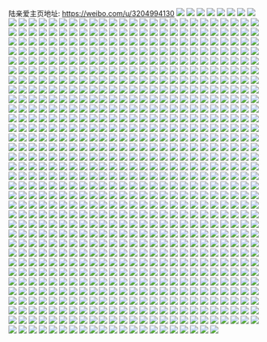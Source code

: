 陆亲爱主页地址: https://weibo.com/u/3204994130 
![](https://wx4.sinaimg.cn/mw2000/bf085452ly1h83v21tguxj21sf23au0y.jpg) 
![](https://wx4.sinaimg.cn/mw2000/bf085452ly1h83v1zz5wdj22c03407wj.jpg) 
![](https://wx4.sinaimg.cn/mw2000/bf085452ly1h83v23qu9yj22c0340e84.jpg) 
![](https://wx4.sinaimg.cn/mw2000/bf085452ly1h83v24onnhj22c0340u0y.jpg) 
![](https://wx4.sinaimg.cn/mw2000/bf085452ly1h83v22pol1j22c03401kz.jpg) 
![](https://wx4.sinaimg.cn/mw2000/bf085452ly1h83v25js4hj22c03407wj.jpg) 
![](https://wx4.sinaimg.cn/mw2000/bf085452ly1h83v2gmadzj22dr36cnpi.jpg) 
![](https://wx4.sinaimg.cn/mw2000/bf085452ly1h6z2qrty41j22c03414qt.jpg) 
![](https://wx4.sinaimg.cn/mw2000/bf085452ly1h6z2r6a0q3j21r02c0u0x.jpg) 
![](https://wx4.sinaimg.cn/mw2000/bf085452ly1h6z2s2iyx6j22c033y7wi.jpg) 
![](https://wx4.sinaimg.cn/mw2000/bf085452ly1h6z2rf3qoxj22c02c0e83.jpg) 
![](https://wx4.sinaimg.cn/mw2000/bf085452ly1h6z2rd9begj224836chdw.jpg) 
![](https://wx4.sinaimg.cn/mw2000/bf085452ly1h6z2rssfooj21s035su0y.jpg) 
![](https://wx4.sinaimg.cn/mw2000/bf085452gy1h6rv45ikqmj22c033zkjo.jpg) 
![](https://wx4.sinaimg.cn/mw2000/bf085452ly1h4vky3hmhtj22bz2w1qv6.jpg) 
![](https://wx4.sinaimg.cn/mw2000/bf085452ly1h4wqnp2ia8j22c03407wj.jpg) 
![](https://wx4.sinaimg.cn/mw2000/bf085452ly1h4wqo5pakej22c0340u0y.jpg) 
![](https://wx4.sinaimg.cn/mw2000/bf085452ly1h4wqo70lxoj22ak2em1ky.jpg) 
![](https://wx4.sinaimg.cn/mw2000/bf085452ly1h4vky86gkdj22c03401l0.jpg) 
![](https://wx4.sinaimg.cn/mw2000/bf085452ly1h4wqo4h90gj22c02c0b2a.jpg) 
![](https://wx4.sinaimg.cn/mw2000/bf085452ly1h4wqnmt9pcj22bz2m2e83.jpg) 
![](https://wx4.sinaimg.cn/mw2000/bf085452ly1h4wqo7y0yuj22bz2dikjl.jpg) 
![](https://wx4.sinaimg.cn/mw2000/bf085452ly1h4wqo9ci02j22c03401kz.jpg) 
![](https://wx4.sinaimg.cn/mw2000/bf085452ly1h4wqoalrowj22c0340npe.jpg) 
![](https://wx4.sinaimg.cn/mw2000/bf085452ly1h4wqofkcgzj22c0340b2c.jpg) 
![](https://wx4.sinaimg.cn/mw2000/bf085452ly1h4wqok58hxj226b2vgx6r.jpg) 
![](https://wx4.sinaimg.cn/mw2000/bf085452ly1h3f4duz5pej22c02bz7wh.jpg) 
![](https://wx4.sinaimg.cn/mw2000/bf085452ly1h3f4dyvr25j22c02c0kjp.jpg) 
![](https://wx4.sinaimg.cn/mw2000/bf085452ly1h3f4e0j6pgj20lc0sgqec.jpg) 
![](https://wx4.sinaimg.cn/mw2000/bf085452ly1h3f4e1ybvyj22c02c0qv6.jpg) 
![](https://wx4.sinaimg.cn/mw2000/bf085452ly1h2rydwu9jej22c0340x6q.jpg) 
![](https://wx4.sinaimg.cn/mw2000/bf085452ly1h2rye07593j216o1kw4qq.jpg) 
![](https://wx4.sinaimg.cn/mw2000/bf085452ly1h2rydv1wzej22la2c01l4.jpg) 
![](https://wx4.sinaimg.cn/mw2000/bf085452ly1h2rye369utj23402c0e85.jpg) 
![](https://wx4.sinaimg.cn/mw2000/bf085452ly1h2rye51qlfj22c0340kjm.jpg) 
![](https://wx4.sinaimg.cn/mw2000/bf085452ly1h2ryeaf9h0j22c033ye85.jpg) 
![](https://wx4.sinaimg.cn/mw2000/bf085452ly1h2rydyag5ej22c02c0hdu.jpg) 
![](https://wx4.sinaimg.cn/mw2000/bf085452ly1h2ryec1nozj22c0340u0x.jpg) 
![](https://wx4.sinaimg.cn/mw2000/bf085452ly1h2ryf1vhajj22c02c0npd.jpg) 
![](https://wx4.sinaimg.cn/mw2000/bf085452ly1h2ryaepbi9j220t2k81kz.jpg) 
![](https://wx4.sinaimg.cn/mw2000/bf085452ly1h2ryanryuhj22c02c04qr.jpg) 
![](https://wx4.sinaimg.cn/mw2000/bf085452ly1h2ryagw7kmj22c0340u10.jpg) 
![](https://wx4.sinaimg.cn/mw2000/bf085452ly1h2ryal8sgqj22c033z4qt.jpg) 
![](https://wx4.sinaimg.cn/mw2000/bf085452ly1h2ryaj07idj22c0340npi.jpg) 
![](https://wx4.sinaimg.cn/mw2000/bf085452ly1h2ryamnd8gj22bz2s47wk.jpg) 
![](https://wx4.sinaimg.cn/mw2000/bf085452ly1h2ryajp1u2j21b41lox1w.jpg) 
![](https://wx4.sinaimg.cn/mw2000/bf085452ly1h2ryapkm7rj22c02c0hdx.jpg) 
![](https://wx4.sinaimg.cn/mw2000/bf085452ly1h2ryadlfhaj21q52auhdt.jpg) 
![](https://wx4.sinaimg.cn/mw2000/bf085452ly1h2g1bh4kq2j22702c0b2b.jpg) 
![](https://wx4.sinaimg.cn/mw2000/bf085452ly1h2g1azri9rj22c02c0npd.jpg) 
![](https://wx4.sinaimg.cn/mw2000/bf085452ly1h2g1bjwrszj22c03407wi.jpg) 
![](https://wx4.sinaimg.cn/mw2000/bf085452ly1h2kknucszdj22bz282e82.jpg) 
![](https://wx4.sinaimg.cn/mw2000/bf085452ly1h2ry19f57ij22c030re82.jpg) 
![](https://wx4.sinaimg.cn/mw2000/bf085452ly1h2g1bw8c4cj22c02c0kjm.jpg) 
![](https://wx4.sinaimg.cn/mw2000/bf085452ly1h2kkp6k2j9j20xc35tnpd.jpg) 
![](https://wx4.sinaimg.cn/mw2000/bf085452ly1h2ry11yqwtj229v29v4qs.jpg) 
![](https://wx4.sinaimg.cn/mw2000/bf085452ly1h2ry0yc17gj233z2bz1l0.jpg) 
![](https://wx4.sinaimg.cn/mw2000/bf085452ly1h2ry0x2fq3j22c02c0x6q.jpg) 
![](https://wx4.sinaimg.cn/mw2000/bf085452ly1h2ry10gibij223c23cqv6.jpg) 
![](https://wx4.sinaimg.cn/mw2000/bf085452ly1h2ry12w66kj22c02c0e82.jpg) 
![](https://wx4.sinaimg.cn/mw2000/bf085452ly1h2ry146n9ej22c02c04qr.jpg) 
![](https://wx4.sinaimg.cn/mw2000/bf085452ly1h2ry60mcanj22c02c01l0.jpg) 
![](https://wx4.sinaimg.cn/mw2000/bf085452ly1h2ry15667gj22c02bx4qr.jpg) 
![](https://wx4.sinaimg.cn/mw2000/bf085452ly1h2ry2yo0jdj22c0340hdx.jpg) 
![](https://wx4.sinaimg.cn/mw2000/bf085452ly1h2ry4yv3tfj22c02c07wj.jpg) 
![](https://wx4.sinaimg.cn/mw2000/bf085452ly1h2kkq92lktj22c02c0qv5.jpg) 
![](https://wx4.sinaimg.cn/mw2000/bf085452ly1h299jpk44uj20xc2s0kjl.jpg) 
![](https://wx4.sinaimg.cn/mw2000/bf085452ly1h299jtqm6zj22c22c0e85.jpg) 
![](https://wx4.sinaimg.cn/mw2000/bf085452ly1h299juu9pnj22c0310hdv.jpg) 
![](https://wx4.sinaimg.cn/mw2000/bf085452ly1h299jvxnloj215o2bcb2a.jpg) 
![](https://wx4.sinaimg.cn/mw2000/bf085452ly1h299jwk16lj22c02c0b2a.jpg) 
![](https://wx4.sinaimg.cn/mw2000/bf085452ly1h299jx4za3j22c02c01ky.jpg) 
![](https://wx4.sinaimg.cn/mw2000/bf085452ly1h299jyorvfj215o2p8hdu.jpg) 
![](https://wx4.sinaimg.cn/mw2000/bf085452ly1h299jzl60fj20xc2s0x6p.jpg) 
![](https://wx4.sinaimg.cn/mw2000/bf085452ly1h29ahlljobj2291291b2b.jpg) 
![](https://wx4.sinaimg.cn/mw2000/bf085452ly1h29ahsjpg3j20ur0ur7n4.jpg) 
![](https://wx4.sinaimg.cn/mw2000/bf085452ly1h299k0gwsuj22k62k44qr.jpg) 
![](https://wx4.sinaimg.cn/mw2000/bf085452ly1h299k1f1evj22c02c0npe.jpg) 
![](https://wx4.sinaimg.cn/mw2000/bf085452ly1h29ae2wim6j22c02c0npf.jpg) 
![](https://wx4.sinaimg.cn/mw2000/bf085452ly1h299jozf6nj21ts2fo4qq.jpg) 
![](https://wx4.sinaimg.cn/mw2000/bf085452ly1h29ae7xm52j21qy2bzqv6.jpg) 
![](https://wx4.sinaimg.cn/mw2000/bf085452ly1h29agoen6mj215o2l97wi.jpg) 
![](https://wx4.sinaimg.cn/mw2000/bf085452ly1h29ahafi1sj22bz22oqv6.jpg) 
![](https://wx4.sinaimg.cn/mw2000/bf085452ly1h29aghujslj22w2261npf.jpg) 
![](https://wx4.sinaimg.cn/mw2000/bf085452ly1h1s738mx4gj20uk7qe7wk.jpg) 
![](https://wx4.sinaimg.cn/mw2000/bf085452ly1h1s73ae0dkj20uk4uo4qr.jpg) 
![](https://wx4.sinaimg.cn/mw2000/bf085452ly1h1s74gx0atj20xc2jo4qq.jpg) 
![](https://wx4.sinaimg.cn/mw2000/bf085452ly1h1s73bg0rwj20xc4xs7wj.jpg) 
![](https://wx4.sinaimg.cn/mw2000/bf085452ly1h1s73cg196j22c0340npd.jpg) 
![](https://wx4.sinaimg.cn/mw2000/bf085452ly1h1s73dfvkjj22bz2bzkjn.jpg) 
![](https://wx4.sinaimg.cn/mw2000/bf085452ly1h1s736slwbj22c0340u0z.jpg) 
![](https://wx4.sinaimg.cn/mw2000/bf085452ly1h1s73eawl4j22c0340hdu.jpg) 
![](https://wx4.sinaimg.cn/mw2000/bf085452ly1h1s73fhnfpj22c0340b2c.jpg) 
![](https://wx4.sinaimg.cn/mw2000/bf085452ly1h1s73g8dp4j20u0140qk4.jpg) 
![](https://wx4.sinaimg.cn/mw2000/bf085452ly1h1s73ild96j22dc35shdw.jpg) 
![](https://wx4.sinaimg.cn/mw2000/bf085452ly1h1s73kkaw5j22c0340x6t.jpg) 
![](https://wx4.sinaimg.cn/mw2000/bf085452ly1h1s73qwgxnj22dc35snph.jpg) 
![](https://wx4.sinaimg.cn/mw2000/bf085452ly1gz76djhgphj21o0280b29.jpg) 
![](https://wx4.sinaimg.cn/mw2000/bf085452ly1gz76dkzgnej21o02807wi.jpg) 
![](https://wx4.sinaimg.cn/mw2000/bf085452ly1gz76dm4ni7j21o02801ky.jpg) 
![](https://wx4.sinaimg.cn/mw2000/bf085452ly1gz76dmixopj20ku0rsdn7.jpg) 
![](https://wx4.sinaimg.cn/mw2000/bf085452ly1gz76dmtpfbj20ku0rs45r.jpg) 
![](https://wx4.sinaimg.cn/mw2000/bf085452ly1gz7evvakypj22c03407wj.jpg) 
![](https://wx4.sinaimg.cn/mw2000/bf085452ly1gz3w8g73ohj22by33ykjn.jpg) 
![](https://wx4.sinaimg.cn/mw2000/bf085452ly1gz3w8pg9vyj22c03401l1.jpg) 
![](https://wx4.sinaimg.cn/mw2000/bf085452ly1gz3w8u39ogj22c0340b2d.jpg) 
![](https://wx4.sinaimg.cn/mw2000/bf085452ly1gz3w8yuepvj22c02bzqv6.jpg) 
![](https://wx4.sinaimg.cn/mw2000/bf085452ly1gz3w93c6i7j22c0340e85.jpg) 
![](https://wx4.sinaimg.cn/mw2000/bf085452ly1gz3w8e74jij22c0340u10.jpg) 
![](https://wx4.sinaimg.cn/mw2000/bf085452ly1gymkm5meotj21dt1dt7kg.jpg) 
![](https://wx4.sinaimg.cn/mw2000/bf085452ly1gymkm4pt1yj2280280u0x.jpg) 
![](https://wx4.sinaimg.cn/mw2000/bf085452ly1gymkm6z7zrj2280280kjl.jpg) 
![](https://wx4.sinaimg.cn/mw2000/bf085452ly1gvbndvjnkxj22c03404qs.jpg) 
![](https://wx4.sinaimg.cn/mw2000/003uTPnIly1gvbndwybuaj62c0340qv602.jpg) 
![](https://wx4.sinaimg.cn/mw2000/003uTPnIly1gvbne1sxl8j60uk4rce8202.jpg) 
![](https://wx4.sinaimg.cn/mw2000/003uTPnIly1gvbne0735oj62c0340e8502.jpg) 
![](https://wx4.sinaimg.cn/mw2000/003uTPnIly1gvbndybgcsj62c0340npe02.jpg) 
![](https://wx4.sinaimg.cn/mw2000/003uTPnIly1gvbnenmn0qj61hg340npd02.jpg) 
![](https://wx4.sinaimg.cn/mw2000/003uTPnIly1gvbmbsfvd3j62c02c0hdu02.jpg) 
![](https://wx4.sinaimg.cn/mw2000/003uTPnIly1gvbmbv0jg6j60uk7d5u1002.jpg) 
![](https://wx4.sinaimg.cn/mw2000/003uTPnIly1gvbmbwdpeuj62c02c0hdu02.jpg) 
![](https://wx4.sinaimg.cn/mw2000/003uTPnIly1gvbmbyclhcj62c02c04qq02.jpg) 
![](https://wx4.sinaimg.cn/mw2000/003uTPnIly1gvbmbt9kthj62c03401ky02.jpg) 
![](https://wx4.sinaimg.cn/mw2000/003uTPnIly1gvbmc12ibtj62c03407wk02.jpg) 
![](https://wx4.sinaimg.cn/mw2000/003uTPnIly1gvbmc2xww9j62b1340u1002.jpg) 
![](https://wx4.sinaimg.cn/mw2000/003uTPnIly1gvbmc5eylaj62c03401l102.jpg) 
![](https://wx4.sinaimg.cn/mw2000/003uTPnIly1gvbmc86d5wj627a340b2d02.jpg) 
![](https://wx4.sinaimg.cn/mw2000/003uTPnIly1gvbmc9cassj62c02c0x6q02.jpg) 
![](https://wx4.sinaimg.cn/mw2000/003uTPnIly1gvbmbxdoduj62c02c0e8202.jpg) 
![](https://wx4.sinaimg.cn/mw2000/003uTPnIly1gvbmcaqhdbj62c03407wj02.jpg) 
![](https://wx4.sinaimg.cn/mw2000/003uTPnIgy1gud2or3m7kj62c0340qv802.jpg) 
![](https://wx4.sinaimg.cn/mw2000/003uTPnIgy1gud2ove6ygj62c0340b2c02.jpg) 
![](https://wx4.sinaimg.cn/mw2000/003uTPnIgy1gud2p06xw0j62c0340b2c02.jpg) 
![](https://wx4.sinaimg.cn/mw2000/003uTPnIgy1gud2p6kdt8j62c0340x6r02.jpg) 
![](https://wx4.sinaimg.cn/mw2000/003uTPnIgy1gud2pgxywej62c03407wl02.jpg) 
![](https://wx4.sinaimg.cn/mw2000/003uTPnIgy1gud2pkheqlj62c0340qv702.jpg) 
![](https://wx4.sinaimg.cn/mw2000/003uTPnIgy1gud2pqlr3aj62c02umnph02.jpg) 
![](https://wx4.sinaimg.cn/mw2000/bf085452ly1gsljnd4pubj21vc1o0qv6.jpg) 
![](https://wx4.sinaimg.cn/mw2000/bf085452ly1gs7nu5apvij224e2twu13.jpg) 
![](https://wx4.sinaimg.cn/mw2000/bf085452ly1gs7nu85lkaj22bh33anpi.jpg) 
![](https://wx4.sinaimg.cn/mw2000/bf085452ly1gs7nua9sm0j22c0340b2g.jpg) 
![](https://wx4.sinaimg.cn/mw2000/bf085452ly1gs7nucs9phj22dc35sb2f.jpg) 
![](https://wx4.sinaimg.cn/mw2000/bf085452ly1gs7nug1lprj22c03404qw.jpg) 
![](https://wx4.sinaimg.cn/mw2000/bf085452ly1gs7nuj1w1kj22bm2zle88.jpg) 
![](https://wx4.sinaimg.cn/mw2000/bf085452ly1gs7nul0sk3j22c03401l3.jpg) 
![](https://wx4.sinaimg.cn/mw2000/bf085452ly1gs7numr3etj22bz340b2f.jpg) 
![](https://wx4.sinaimg.cn/mw2000/bf085452ly1gs7nuomffhj22ad31ue87.jpg) 
![](https://wx4.sinaimg.cn/mw2000/bf085452ly1gs7nurlkrdj226s2x21l2.jpg) 
![](https://wx4.sinaimg.cn/mw2000/bf085452ly1gs7nutw80dj22aa31qe86.jpg) 
![](https://wx4.sinaimg.cn/mw2000/bf085452ly1gs7nuv5zl0j22801o04qr.jpg) 
![](https://wx4.sinaimg.cn/mw2000/bf085452ly1gs7nuwnl58j22c0340u11.jpg) 
![](https://wx4.sinaimg.cn/mw2000/bf085452ly1gs7nuymvpbj22c0340x6t.jpg) 
![](https://wx4.sinaimg.cn/mw2000/bf085452ly1gs7nv00362j22yo3y81l1.jpg) 
![](https://wx4.sinaimg.cn/mw2000/bf085452ly1gs7nv1849xj20u00u0h6h.jpg) 
![](https://wx4.sinaimg.cn/mw2000/bf085452ly1grsn765wz0j20rz33y7wj.jpg) 
![](https://wx4.sinaimg.cn/mw2000/bf085452ly1grsn7878prj20rz33yhdv.jpg) 
![](https://wx4.sinaimg.cn/mw2000/003uTPnIly1grsn792yd3j60rz33ykjm02.jpg) 
![](https://wx4.sinaimg.cn/mw2000/bf085452ly1grsn7a3wh3j20rz33y4qr.jpg) 
![](https://wx4.sinaimg.cn/mw2000/bf085452ly1grsn7fxgfdj22c0340qvd.jpg) 
![](https://wx4.sinaimg.cn/mw2000/bf085452ly1grsn7hmpv6j226p33zu13.jpg) 
![](https://wx4.sinaimg.cn/mw2000/bf085452ly1grsn7e2kjyj20rz33ye82.jpg) 
![](https://wx4.sinaimg.cn/mw2000/bf085452ly1grsn7oxai7j23402c07wo.jpg) 
![](https://wx4.sinaimg.cn/mw2000/bf085452ly1grsn7cw65oj20rs88bx6q.jpg) 
![](https://wx4.sinaimg.cn/mw2000/bf085452ly1grsn7mr9kdj22c0340b2g.jpg) 
![](https://wx4.sinaimg.cn/mw2000/bf085452ly1grsn7l37ruj22c03407wl.jpg) 
![](https://wx4.sinaimg.cn/mw2000/bf085452ly1grsn7bmghoj22c03407wl.jpg) 
![](https://wx4.sinaimg.cn/mw2000/bf085452ly1grp5yxb6o7j22tc240kjo.jpg) 
![](https://wx4.sinaimg.cn/mw2000/bf085452ly1grp5z0ml3xj22c02c0x6t.jpg) 
![](https://wx4.sinaimg.cn/mw2000/bf085452ly1grp5yz5d7yj22c02c0u13.jpg) 
![](https://wx4.sinaimg.cn/mw2000/bf085452ly1grp657kfojj22c02c0b2f.jpg) 
![](https://wx4.sinaimg.cn/mw2000/bf085452ly1grp5z39hcpj22c03407wo.jpg) 
![](https://wx4.sinaimg.cn/mw2000/bf085452ly1grp65xhe59j22c02c0qva.jpg) 
![](https://wx4.sinaimg.cn/mw2000/bf085452ly1gqr9fga5wfj21ho1zknpf.jpg) 
![](https://wx4.sinaimg.cn/mw2000/bf085452ly1gqr9fjmtopj211c3404qr.jpg) 
![](https://wx4.sinaimg.cn/mw2000/bf085452gy1gqrb7ocbkvj20uj3401kz.jpg) 
![](https://wx4.sinaimg.cn/mw2000/bf085452gy1gqrb7qv4c2j20t93404qr.jpg) 
![](https://wx4.sinaimg.cn/mw2000/bf085452gy1gqrb7t8noxj21mo1moe83.jpg) 
![](https://wx4.sinaimg.cn/mw2000/bf085452gy1gqrb7vqd75j21ho1zkx6r.jpg) 
![](https://wx4.sinaimg.cn/mw2000/bf085452gy1gqrb7wwefzj214a14ab29.jpg) 
![](https://wx4.sinaimg.cn/mw2000/bf085452gy1gqrb7y65xcj214a14ae81.jpg) 
![](https://wx4.sinaimg.cn/mw2000/bf085452gy1gqrb8263kej214a14ae81.jpg) 
![](https://wx4.sinaimg.cn/mw2000/bf085452gy1gqrb86r2s3j214a14ahdt.jpg) 
![](https://wx4.sinaimg.cn/mw2000/bf085452gy1gqrb8p39u8j21ho1zk1ky.jpg) 
![](https://wx4.sinaimg.cn/mw2000/bf085452gy1gqrb8qdto1j21491491hw.jpg) 
![](https://wx4.sinaimg.cn/mw2000/bf085452gy1gqrb8taataj21ho1zku0x.jpg) 
![](https://wx4.sinaimg.cn/mw2000/bf085452gy1gqrb8weox3j21ho1zkkjl.jpg) 
![](https://wx4.sinaimg.cn/mw2000/bf085452gy1gqrb8ymmunj21ho1zkhdt.jpg) 
![](https://wx4.sinaimg.cn/mw2000/bf085452gy1gqrb913vjqj21mo2684qq.jpg) 
![](https://wx4.sinaimg.cn/mw2000/bf085452gy1gqrb9329moj21mo268x6p.jpg) 
![](https://wx4.sinaimg.cn/mw2000/bf085452gy1gqrb96s7u0j21mo2684qs.jpg) 
![](https://wx4.sinaimg.cn/mw2000/bf085452ly1gqckkwi4x6j22c02qm1l1.jpg) 
![](https://wx4.sinaimg.cn/mw2000/bf085452ly1gqckkuf8uqj22c02uiqva.jpg) 
![](https://wx4.sinaimg.cn/mw2000/bf085452ly1gqckl2n52dj20vo1ddb29.jpg) 
![](https://wx4.sinaimg.cn/mw2000/bf085452ly1gqckkzd1axj21o02647wk.jpg) 
![](https://wx4.sinaimg.cn/mw2000/bf085452ly1gqckl0uyxcj22c0340hdy.jpg) 
![](https://wx4.sinaimg.cn/mw2000/bf085452ly1gqckksll0pj21o01o04qr.jpg) 
![](https://wx4.sinaimg.cn/mw2000/bf085452ly1gqckl1q5tbj21601k01kx.jpg) 
![](https://wx4.sinaimg.cn/mw2000/bf085452ly1gqckkraz5sj21o01o0b2b.jpg) 
![](https://wx4.sinaimg.cn/mw2000/bf085452ly1gqckkq96w7j21o0280e84.jpg) 
![](https://wx4.sinaimg.cn/mw2000/bf085452ly1gqckl5h3rnj21o02801kz.jpg) 
![](https://wx4.sinaimg.cn/mw2000/bf085452ly1gqckl79po9j23402c0npi.jpg) 
![](https://wx4.sinaimg.cn/mw2000/bf085452ly1gqckl4enmdj21mo268kjn.jpg) 
![](https://wx4.sinaimg.cn/mw2000/bf085452ly1gqcknpsyl8j21mo1mox6q.jpg) 
![](https://wx4.sinaimg.cn/mw2000/bf085452ly1gqcknq9978j20u00u0h7f.jpg) 
![](https://wx4.sinaimg.cn/mw2000/bf085452ly1gqcknqq384j20u00u07of.jpg) 
![](https://wx4.sinaimg.cn/mw2000/bf085452ly1gqcknr4cpnj20u00u01bl.jpg) 
![](https://wx4.sinaimg.cn/mw2000/bf085452ly1gqcknt9479j22c03407wo.jpg) 
![](https://wx4.sinaimg.cn/mw2000/bf085452gy1gpgmhyp5rmj22c0340qvc.jpg) 
![](https://wx4.sinaimg.cn/mw2000/bf085452gy1gpgmi0y7urj213r19ikjl.jpg) 
![](https://wx4.sinaimg.cn/mw2000/bf085452ly1gpms1v69zyj21o0280000.jpg) 
![](https://wx4.sinaimg.cn/mw2000/bf085452ly1gpms1xnzhfj21f61f8e83.jpg) 
![](https://wx4.sinaimg.cn/mw2000/bf085452ly1gpms22dh59j22bq2pax6s.jpg) 
![](https://wx4.sinaimg.cn/mw2000/bf085452ly1gpms272squj22c0340he1.jpg) 
![](https://wx4.sinaimg.cn/mw2000/bf085452ly1gpms2926hxj21mo1mo1kz.jpg) 
![](https://wx4.sinaimg.cn/mw2000/bf085452ly1gpms2c9vfgj23402c0u0z.jpg) 
![](https://wx4.sinaimg.cn/mw2000/bf085452ly1gpms2el0djj21mo1mob2a.jpg) 
![](https://wx4.sinaimg.cn/mw2000/bf085452ly1gpms2hhxvvj22c72c0b2b.jpg) 
![](https://wx4.sinaimg.cn/mw2000/bf085452ly1gpms2l87dfj22iq1w2x6r.jpg) 
![](https://wx4.sinaimg.cn/mw2000/bf085452ly1gpms2nkgzcj21mo1monpe.jpg) 
![](https://wx4.sinaimg.cn/mw2000/bf085452ly1gns40frfrfj21j21j2e81.jpg) 
![](https://wx4.sinaimg.cn/mw2000/bf085452ly1gns40gvq8bj21mo268qv6.jpg) 
![](https://wx4.sinaimg.cn/mw2000/bf085452ly1gns40hr5v2j21sg2ds7wi.jpg) 
![](https://wx4.sinaimg.cn/mw2000/bf085452ly1gns40i5496j21o01o0qkl.jpg) 
![](https://wx4.sinaimg.cn/mw2000/bf085452ly1gns40ifq48j21o01o07kk.jpg) 
![](https://wx4.sinaimg.cn/mw2000/bf085452ly1gns40irve0j21o0280dz5.jpg) 
![](https://wx4.sinaimg.cn/mw2000/bf085452ly1gns40j3mifj21o02801a5.jpg) 
![](https://wx4.sinaimg.cn/mw2000/bf085452ly1gns40jrx13j21mo1mo4qq.jpg) 
![](https://wx4.sinaimg.cn/mw2000/bf085452ly1gns40ke8k5j21mo1mo4qq.jpg) 
![](https://wx4.sinaimg.cn/mw2000/bf085452ly1gns40l8quij21mo268hdu.jpg) 
![](https://wx4.sinaimg.cn/mw2000/bf085452ly1gns40lvsxnj21mo1mob2a.jpg) 
![](https://wx4.sinaimg.cn/mw2000/bf085452ly1gns40mg540j216o1kwb29.jpg) 
![](https://wx4.sinaimg.cn/mw2000/bf085452ly1gno43ad49nj20u0140q62.jpg) 
![](https://wx4.sinaimg.cn/mw2000/bf085452ly1gno43c6uxcj22402tcx6p.jpg) 
![](https://wx4.sinaimg.cn/mw2000/bf085452ly1gno43aujw2j20u01t0k2c.jpg) 
![](https://wx4.sinaimg.cn/mw2000/bf085452ly1gnnj0wg5gkj20tz15otth.jpg) 
![](https://wx4.sinaimg.cn/mw2000/bf085452ly1gnnj0xloehj22c0340x6t.jpg) 
![](https://wx4.sinaimg.cn/mw2000/bf085452ly1gnnj0yu3maj22c03404qt.jpg) 
![](https://wx4.sinaimg.cn/mw2000/bf085452ly1gnnj11btihj21f01w0e81.jpg) 
![](https://wx4.sinaimg.cn/mw2000/bf085452ly1gnnj10hxhcj22c03407wl.jpg) 
![](https://wx4.sinaimg.cn/mw2000/bf085452ly1gnnj0vd0l6j20u0140ay7.jpg) 
![](https://wx4.sinaimg.cn/mw2000/bf085452ly1gmayq87bfqj22c0340x6q.jpg) 
![](https://wx4.sinaimg.cn/mw2000/bf085452ly1gmaypzfxjcj22dc35se8a.jpg) 
![](https://wx4.sinaimg.cn/mw2000/bf085452ly1gmayq2ex5gj22c03407wk.jpg) 
![](https://wx4.sinaimg.cn/mw2000/bf085452ly1gmayq5ixf3j21w02inhdv.jpg) 
![](https://wx4.sinaimg.cn/mw2000/bf085452ly1gmayq49jcsj22c0340u13.jpg) 
![](https://wx4.sinaimg.cn/mw2000/bf085452ly1gmayq6fnfsj22c03404qq.jpg) 
![](https://wx4.sinaimg.cn/mw2000/bf085452ly1gmayqbf5puj20u00u0qjg.jpg) 
![](https://wx4.sinaimg.cn/mw2000/bf085452ly1gmayqaeat3j22tc240npe.jpg) 
![](https://wx4.sinaimg.cn/mw2000/bf085452ly1gmaypxl7y6j22eo1t0e83.jpg) 
![](https://wx4.sinaimg.cn/mw2000/bf085452ly1glns1bp01lj21t01t0quw.jpg) 
![](https://wx4.sinaimg.cn/mw2000/bf085452ly1glmldx16kbj22402m64qt.jpg) 
![](https://wx4.sinaimg.cn/mw2000/bf085452ly1glmld4pb3wj22402tckjo.jpg) 
![](https://wx4.sinaimg.cn/mw2000/bf085452ly1glmlo3hibmj21w82i7kjo.jpg) 
![](https://wx4.sinaimg.cn/mw2000/bf085452ly1glmlo6aazqj223v2bh4qr.jpg) 
![](https://wx4.sinaimg.cn/mw2000/bf085452ly1glmlo81wy1j20vc15sqcs.jpg) 
![](https://wx4.sinaimg.cn/mw2000/bf085452ly1glmlpwye6gj23402c0npf.jpg) 
![](https://wx4.sinaimg.cn/mw2000/bf085452ly1glmlpzoesjj22c0340b2b.jpg) 
![](https://wx4.sinaimg.cn/mw2000/bf085452ly1glmlq3lctsj22eo1t0kjl.jpg) 
![](https://wx4.sinaimg.cn/mw2000/bf085452ly1glmlq6apykj20u01467rt.jpg) 
![](https://wx4.sinaimg.cn/mw2000/bf085452ly1glmlokjg3zj22402tchdw.jpg) 
![](https://wx4.sinaimg.cn/mw2000/bf085452ly1glmlpfoumrj22c03407wp.jpg) 
![](https://wx4.sinaimg.cn/mw2000/bf085452ly1glmlphurxdj22eo1t07wh.jpg) 
![](https://wx4.sinaimg.cn/mw2000/bf085452ly1glmlpihz52j20vc15sgt6.jpg) 
![](https://wx4.sinaimg.cn/mw2000/bf085452ly1glmlpjjfq1j21t02eo1kx.jpg) 
![](https://wx4.sinaimg.cn/mw2000/bf085452ly1gkwi78detfj20u01t0dym.jpg) 
![](https://wx4.sinaimg.cn/mw2000/bf085452ly1gkwi8sy5xmj20u01t0tle.jpg) 
![](https://wx4.sinaimg.cn/mw2000/bf085452ly1gk3loe98m9j22402tc4qq.jpg) 
![](https://wx4.sinaimg.cn/mw2000/bf085452ly1gk3lp6ejqgj216o1kwx6p.jpg) 
![](https://wx4.sinaimg.cn/mw2000/bf085452gy1gj652z2borj216o1kwb29.jpg) 
![](https://wx4.sinaimg.cn/mw2000/bf085452gy1gj65307ni9j216o1kwe81.jpg) 
![](https://wx4.sinaimg.cn/mw2000/bf085452gy1gj652y0n6uj216o16ob29.jpg) 
![](https://wx4.sinaimg.cn/mw2000/bf085452ly1gi3hywk95jj21mo268qv6.jpg) 
![](https://wx4.sinaimg.cn/mw2000/bf085452ly1gi3hyxjajqj21mo268kjm.jpg) 
![](https://wx4.sinaimg.cn/mw2000/bf085452ly1gi3hyzs7xaj21mo268npe.jpg) 
![](https://wx4.sinaimg.cn/mw2000/bf085452ly1gi3hyvlyutj21mo268x6q.jpg) 
![](https://wx4.sinaimg.cn/mw2000/bf085452ly1ghldu8ka7vj21v021ce81.jpg) 
![](https://wx4.sinaimg.cn/mw2000/bf085452ly1ghldyg19ioj21kw1kwb2a.jpg) 
![](https://wx4.sinaimg.cn/mw2000/bf085452ly1ghldyhq11wj21kw16oe81.jpg) 
![](https://wx4.sinaimg.cn/mw2000/bf085452ly1ghldyjrr19j219k16o1kx.jpg) 
![](https://wx4.sinaimg.cn/mw2000/bf085452ly1ghldymbqayj21kw16o7wi.jpg) 
![](https://wx4.sinaimg.cn/mw2000/bf085452ly1ghldyo52hej21kw16oqv5.jpg) 
![](https://wx4.sinaimg.cn/mw2000/bf085452ly1ghldypoytaj22c0340b29.jpg) 
![](https://wx4.sinaimg.cn/mw2000/bf085452ly1ghldysh9rwj21kw16o7wi.jpg) 
![](https://wx4.sinaimg.cn/mw2000/bf085452gy1ghcjfqww09j21kv11ykjl.jpg) 
![](https://wx4.sinaimg.cn/mw2000/bf085452gy1ghcjfttqpcj22io1ognpf.jpg) 
![](https://wx4.sinaimg.cn/mw2000/bf085452gy1ghcjfwusohj21og2io1l0.jpg) 
![](https://wx4.sinaimg.cn/mw2000/bf085452gy1ghcjfz8jbpj22io1og7wj.jpg) 
![](https://wx4.sinaimg.cn/mw2000/bf085452gy1ghcjfscotsj22io1oge83.jpg) 
![](https://wx4.sinaimg.cn/mw2000/bf085452gy1ghcjg13z3lj21og2iou0y.jpg) 
![](https://wx4.sinaimg.cn/mw2000/bf085452gy1ghcjg1x5maj211y1kwb29.jpg) 
![](https://wx4.sinaimg.cn/mw2000/bf085452gy1ghcjfxsd32j211y1kwe81.jpg) 
![](https://wx4.sinaimg.cn/mw2000/bf085452gy1ghcjeg2b32j211y1kwb29.jpg) 
![](https://wx4.sinaimg.cn/mw2000/bf085452gy1ghcjg2u2s2j211y1kwu0x.jpg) 
![](https://wx4.sinaimg.cn/mw2000/bf085452gy1ghcjh1b3tpj22402tc7wi.jpg) 
![](https://wx4.sinaimg.cn/mw2000/bf085452gy1ghcjg75uh5j22o0400nph.jpg) 
![](https://wx4.sinaimg.cn/mw2000/bf085452gy1ghcjg94h9gj21kw11y4qq.jpg) 
![](https://wx4.sinaimg.cn/mw2000/bf085452gy1ghcjfuq1nnj211y1kwhdt.jpg) 
![](https://wx4.sinaimg.cn/mw2000/bf085452gy1ghcjgb5jggj24002o04qt.jpg) 
![](https://wx4.sinaimg.cn/mw2000/bf085452gy1ghcj5m93d6j21121jlhdt.jpg) 
![](https://wx4.sinaimg.cn/mw2000/bf085452gy1ghcj5nfsyqj215o1qihdt.jpg) 
![](https://wx4.sinaimg.cn/mw2000/bf085452gy1ghcj5o0ecuj20tq19gwx4.jpg) 
![](https://wx4.sinaimg.cn/mw2000/bf085452gy1ghcj5om68dj211y1kwe74.jpg) 
![](https://wx4.sinaimg.cn/mw2000/bf085452gy1ghcj5q2er0j22io1ogu0y.jpg) 
![](https://wx4.sinaimg.cn/mw2000/bf085452gy1ghcj5s7mfnj21t22ioqv8.jpg) 
![](https://wx4.sinaimg.cn/mw2000/bf085452gy1ghcj5ta72dj21og2ioqv5.jpg) 
![](https://wx4.sinaimg.cn/mw2000/bf085452gy1ghcj61cxa6j211y1kwu0x.jpg) 
![](https://wx4.sinaimg.cn/mw2000/bf085452gy1ghcj5usyjrj215a1kwu0y.jpg) 
![](https://wx4.sinaimg.cn/mw2000/bf085452gy1ghcj5vrnbej20uo1kwe81.jpg) 
![](https://wx4.sinaimg.cn/mw2000/bf085452gy1ghcj5x06tzj21kw12g1ky.jpg) 
![](https://wx4.sinaimg.cn/mw2000/bf085452gy1ghcj5yh8vyj211y1kwhdt.jpg) 
![](https://wx4.sinaimg.cn/mw2000/bf085452gy1ghcj62msoxj216o1kw7wi.jpg) 
![](https://wx4.sinaimg.cn/mw2000/bf085452gy1ghcj63tdwdj21us2io7wi.jpg) 
![](https://wx4.sinaimg.cn/mw2000/bf085452gy1ghcj6615e9j21w02io7wl.jpg) 
![](https://wx4.sinaimg.cn/mw2000/bf085452gy1ghcj67cz74j216o1kwqv6.jpg) 
![](https://wx4.sinaimg.cn/mw2000/bf085452gy1ghcj68d3gxj211a1kq4qp.jpg) 
![](https://wx4.sinaimg.cn/mw2000/bf085452gy1ghcj73ml64j22io1ogx6r.jpg) 
![](https://wx4.sinaimg.cn/mw2000/bf085452ly1gh3m9xporcj21kw1kwb2a.jpg) 
![](https://wx4.sinaimg.cn/mw2000/bf085452ly1gh3m9wyyh9j216o1kwhdu.jpg) 
![](https://wx4.sinaimg.cn/mw2000/bf085452ly1gh3m9w2kzlj21t01t01ht.jpg) 
![](https://wx4.sinaimg.cn/mw2000/bf085452ly1ggfdgbvzktj21t01t01iy.jpg) 
![](https://wx4.sinaimg.cn/mw2000/bf085452ly1ggfdgcivxoj21t01t0x35.jpg) 
![](https://wx4.sinaimg.cn/mw2000/bf085452ly1gfzo38cdbej22c03407wn.jpg) 
![](https://wx4.sinaimg.cn/mw2000/bf085452ly1gfzo35iqo3j22c03404qu.jpg) 
![](https://wx4.sinaimg.cn/mw2000/bf085452ly1gfzo338hpwj22402tc4qr.jpg) 
![](https://wx4.sinaimg.cn/mw2000/bf085452ly1gfzo3d7y3gj22c0340x6t.jpg) 
![](https://wx4.sinaimg.cn/mw2000/bf085452ly1gfzo3fgml8j22c03401l1.jpg) 
![](https://wx4.sinaimg.cn/mw2000/bf085452ly1gfzo3ndpvtj22c0340u12.jpg) 
![](https://wx4.sinaimg.cn/mw2000/bf085452ly1gfzo4lg5bdj21o02yokjn.jpg) 
![](https://wx4.sinaimg.cn/mw2000/bf085452ly1gfzo3tjw3kj22c03401l1.jpg) 
![](https://wx4.sinaimg.cn/mw2000/bf085452ly1gfzo4ogp13j21o02yo4qs.jpg) 
![](https://wx4.sinaimg.cn/mw2000/bf085452ly1gflr0sit65j20u00p1108.jpg) 
![](https://wx4.sinaimg.cn/mw2000/bf085452ly1gflr0xwp22j235d4q1qv7.jpg) 
![](https://wx4.sinaimg.cn/mw2000/bf085452ly1gflr0zt2jgj21jk111n5l.jpg) 
![](https://wx4.sinaimg.cn/mw2000/bf085452ly1gflr111jnrj20zd0h4wve.jpg) 
![](https://wx4.sinaimg.cn/mw2000/bf085452ly1gflr1afqncj23uw2klnpn.jpg) 
![](https://wx4.sinaimg.cn/mw2000/bf085452ly1gflr1lh3f3j22kl3uw7wv.jpg) 
![](https://wx4.sinaimg.cn/mw2000/bf085452ly1gflr1qr5ltj22dc3k0hdx.jpg) 
![](https://wx4.sinaimg.cn/mw2000/bf085452ly1gflr1utytkj23k02dcnph.jpg) 
![](https://wx4.sinaimg.cn/mw2000/bf085452ly1gflr1y8931j22dc3k01l0.jpg) 
![](https://wx4.sinaimg.cn/mw2000/bf085452ly1gflr23jh54j22dc3k0x6t.jpg) 
![](https://wx4.sinaimg.cn/mw2000/bf085452ly1gflr26x3g6j222x32u4qs.jpg) 
![](https://wx4.sinaimg.cn/mw2000/bf085452ly1gflr2ciob3j23co28gu10.jpg) 
![](https://wx4.sinaimg.cn/mw2000/bf085452ly1gflr2i5bypj23co28g4qs.jpg) 
![](https://wx4.sinaimg.cn/mw2000/bf085452ly1gflr2ld7nij21ws2v6u0y.jpg) 
![](https://wx4.sinaimg.cn/mw2000/bf085452ly1gflr2rta76j23co28ghe2.jpg) 
![](https://wx4.sinaimg.cn/mw2000/bf085452ly1gflr2w6qi5j22dc3k07wk.jpg) 
![](https://wx4.sinaimg.cn/mw2000/bf085452ly1gflr2ztf9bj24g02yohdv.jpg) 
![](https://wx4.sinaimg.cn/mw2000/bf085452ly1gflr35wzi9j228g3cob2d.jpg) 
![](https://wx4.sinaimg.cn/mw2000/bf085452gy1geztfxd8k2j21mo1moqv6.jpg) 
![](https://wx4.sinaimg.cn/mw2000/bf085452gy1gezte2ywguj21s02dchdw.jpg) 
![](https://wx4.sinaimg.cn/mw2000/bf085452gy1gezte5i3e8j21mo1moqv6.jpg) 
![](https://wx4.sinaimg.cn/mw2000/bf085452ly1ge2uw7o2ugj21b91o0e82.jpg) 
![](https://wx4.sinaimg.cn/mw2000/bf085452gy1gdyczg15gzj22c0340npd.jpg) 
![](https://wx4.sinaimg.cn/mw2000/bf085452gy1gdyczi9i6wj22c02q1qv8.jpg) 
![](https://wx4.sinaimg.cn/mw2000/bf085452gy1gdyczjroelj22c03401ky.jpg) 
![](https://wx4.sinaimg.cn/mw2000/bf085452gy1gdyczlwbz5j22c03401l0.jpg) 
![](https://wx4.sinaimg.cn/mw2000/bf085452gy1gdycznc4w1j217p1o0npe.jpg) 
![](https://wx4.sinaimg.cn/mw2000/bf085452gy1gdyczppwwqj22c0340b2c.jpg) 
![](https://wx4.sinaimg.cn/mw2000/bf085452gy1gdyczrsqx5j22c03404qs.jpg) 
![](https://wx4.sinaimg.cn/mw2000/bf085452gy1gdycztns3pj22c03401ky.jpg) 
![](https://wx4.sinaimg.cn/mw2000/bf085452gy1gdyczux452j21901o07wi.jpg) 
![](https://wx4.sinaimg.cn/mw2000/bf085452gy1gdyczvvoigj22c03407wh.jpg) 
![](https://wx4.sinaimg.cn/mw2000/bf085452gy1gdyczwqs9hj22c0340b0k.jpg) 
![](https://wx4.sinaimg.cn/mw2000/bf085452gy1gdyczy5e20j21qi1qix6q.jpg) 
![](https://wx4.sinaimg.cn/mw2000/bf085452gy1gdyczzit8dj22io1w04qr.jpg) 
![](https://wx4.sinaimg.cn/mw2000/bf085452ly1gd33wh5t8vj21mo268qv7.jpg) 
![](https://wx4.sinaimg.cn/mw2000/bf085452ly1gd33whvll5j20u0140b29.jpg) 
![](https://wx4.sinaimg.cn/mw2000/bf085452ly1gd0shdjss3j21e01uo4qr.jpg) 
![](https://wx4.sinaimg.cn/mw2000/bf085452ly1gd0shf3ez1j217z1o0u0x.jpg) 
![](https://wx4.sinaimg.cn/mw2000/bf085452ly1gd0shg1anlj217l1o0qv5.jpg) 
![](https://wx4.sinaimg.cn/mw2000/bf085452ly1gd0shibct8j215o15o7ig.jpg) 
![](https://wx4.sinaimg.cn/mw2000/bf085452ly1gd0she95h8j20ty1hchdt.jpg) 
![](https://wx4.sinaimg.cn/mw2000/bf085452ly1gd0shhkbacj21mo268qv6.jpg) 
![](https://wx4.sinaimg.cn/mw2000/bf085452ly1gcdnjl4dknj21mo1mob2b.jpg) 
![](https://wx4.sinaimg.cn/mw2000/bf085452ly1gcdnjg90k0j216o16oe81.jpg) 
![](https://wx4.sinaimg.cn/mw2000/bf085452ly1gcdnjhe1rkj21mo1mohdv.jpg) 
![](https://wx4.sinaimg.cn/mw2000/bf085452ly1gcdnjjxaebj21mo1moqv7.jpg) 
![](https://wx4.sinaimg.cn/mw2000/bf085452ly1gcdnjipb49j21mo1mox6r.jpg) 
![](https://wx4.sinaimg.cn/mw2000/bf085452ly1gcdnjfk4csj21mo1monpf.jpg) 
![](https://wx4.sinaimg.cn/mw2000/bf085452ly1gc42t80aqfj20tm11etkw.jpg) 
![](https://wx4.sinaimg.cn/mw2000/bf085452ly1gc42t8h1a8j20u01m8kar.jpg) 
![](https://wx4.sinaimg.cn/mw2000/bf085452ly1gawhwct07bj20u01404qp.jpg) 
![](https://wx4.sinaimg.cn/mw2000/bf085452ly1gawhwc37ppj21901o07wi.jpg) 
![](https://wx4.sinaimg.cn/mw2000/bf085452ly1gawhwiyrcwj20u0140kgl.jpg) 
![](https://wx4.sinaimg.cn/mw2000/bf085452ly1gawhwk882wj22402tc1kz.jpg) 
![](https://wx4.sinaimg.cn/mw2000/bf085452ly1gawhwi79npj20u01404eo.jpg) 
![](https://wx4.sinaimg.cn/mw2000/bf085452ly1gawhwfpeu3j22c03401l2.jpg) 
![](https://wx4.sinaimg.cn/mw2000/bf085452ly1gawhwiju6kj20u0140e1n.jpg) 
![](https://wx4.sinaimg.cn/mw2000/bf085452ly1gawhwsfficj20u01t0dz6.jpg) 
![](https://wx4.sinaimg.cn/mw2000/bf085452ly1gawhwhmqjlj22402tchdu.jpg) 
![](https://wx4.sinaimg.cn/mw2000/bf085452ly1gajs6rsn7zj22c02mub2a.jpg) 
![](https://wx4.sinaimg.cn/mw2000/bf085452ly1gajs6uoqw1j22c0340kjm.jpg) 
![](https://wx4.sinaimg.cn/mw2000/bf085452ly1gajs6wz3x4j21400u0b29.jpg) 
![](https://wx4.sinaimg.cn/mw2000/bf085452ly1gajs70gh5mj2480480x6s.jpg) 
![](https://wx4.sinaimg.cn/mw2000/bf085452ly1gajs7442q9j2480480b2c.jpg) 
![](https://wx4.sinaimg.cn/mw2000/bf085452ly1gajs751bupj20u0140twn.jpg) 
![](https://wx4.sinaimg.cn/mw2000/bf085452ly1ga86f85nuzj20u014077b.jpg) 
![](https://wx4.sinaimg.cn/mw2000/bf085452ly1ga86mghp2aj22402tcqv6.jpg) 
![](https://wx4.sinaimg.cn/mw2000/bf085452ly1ga86mh56nsj20u01t07o3.jpg) 
![](https://wx4.sinaimg.cn/mw2000/bf085452gy1ga43wrbs88j22402tce81.jpg) 
![](https://wx4.sinaimg.cn/mw2000/bf085452gy1ga43wsup85j22402tc7wh.jpg) 
![](https://wx4.sinaimg.cn/mw2000/bf085452ly1g9pksu14krj22c0340kjn.jpg) 
![](https://wx4.sinaimg.cn/mw2000/bf085452ly1g9pksutkhrj217e1b9h3e.jpg) 
![](https://wx4.sinaimg.cn/mw2000/bf085452ly1g9pkswi4qej22c0340kjm.jpg) 
![](https://wx4.sinaimg.cn/mw2000/bf085452ly1g9pkxf76uhj22tc240hdu.jpg) 
![](https://wx4.sinaimg.cn/mw2000/bf085452ly1g9pkxj96vej20u01401kx.jpg) 
![](https://wx4.sinaimg.cn/mw2000/bf085452ly1g9pkxnwxh0j20u01404qp.jpg) 
![](https://wx4.sinaimg.cn/mw2000/bf085452ly1g9pkxr5nw5j22tc240e82.jpg) 
![](https://wx4.sinaimg.cn/mw2000/bf085452ly1g9pkxxajkgj2480480e85.jpg) 
![](https://wx4.sinaimg.cn/mw2000/bf085452ly1g9pky0xqiuj2480480u12.jpg) 
![](https://wx4.sinaimg.cn/mw2000/bf085452ly1g9pky2p7cgj20u0140nnb.jpg) 
![](https://wx4.sinaimg.cn/mw2000/bf085452ly1g9pky3fvb7j21400u0e81.jpg) 
![](https://wx4.sinaimg.cn/mw2000/bf085452ly1g9pky52024j22402tcqv6.jpg) 
![](https://wx4.sinaimg.cn/mw2000/bf085452ly1g9pky5wvrxj22401g1kef.jpg) 
![](https://wx4.sinaimg.cn/mw2000/bf085452ly1g9hnh1nz6rj20u0140hdt.jpg) 
![](https://wx4.sinaimg.cn/mw2000/bf085452ly1g94woo0jhuj22c0340qv5.jpg) 
![](https://wx4.sinaimg.cn/mw2000/bf085452ly1g94wom384ij22c03407wl.jpg) 
![](https://wx4.sinaimg.cn/mw2000/bf085452ly1g94wo8onq7j22c02s9npe.jpg) 
![](https://wx4.sinaimg.cn/mw2000/bf085452ly1g94wnzk9vyj22a62co4qq.jpg) 
![](https://wx4.sinaimg.cn/mw2000/bf085452ly1g94woasr3xj21901o0x6p.jpg) 
![](https://wx4.sinaimg.cn/mw2000/bf085452ly1g94wo5p5hvj215o4i1nph.jpg) 
![](https://wx4.sinaimg.cn/mw2000/bf085452ly1g94wp459h4j22c0340u10.jpg) 
![](https://wx4.sinaimg.cn/mw2000/bf085452ly1g94wo15qiuj22uw2c01ky.jpg) 
![](https://wx4.sinaimg.cn/mw2000/bf085452ly1g94woxdjbpj22c0340nph.jpg) 
![](https://wx4.sinaimg.cn/mw2000/bf085452ly1g94woeghi6j22c03407wl.jpg) 
![](https://wx4.sinaimg.cn/mw2000/bf085452ly1g94wohvdbnj22c0340npg.jpg) 
![](https://wx4.sinaimg.cn/mw2000/bf085452ly1g94wotvfs1j22c03401l1.jpg) 
![](https://wx4.sinaimg.cn/mw2000/bf085452ly1g94woyitzaj22c03407wh.jpg) 
![](https://wx4.sinaimg.cn/mw2000/bf085452ly1g94wny51o7j22yc1zhu0x.jpg) 
![](https://wx4.sinaimg.cn/mw2000/bf085452ly1g94wozmed7j22c03404qp.jpg) 
![](https://wx4.sinaimg.cn/mw2000/bf085452ly1g94wp6ynzqj23y82yoe83.jpg) 
![](https://wx4.sinaimg.cn/mw2000/bf085452ly1g94wp15f2mj22tc240kjl.jpg) 
![](https://wx4.sinaimg.cn/mw2000/bf085452ly1g8e0zqfil3j22c0340x6t.jpg) 
![](https://wx4.sinaimg.cn/mw2000/bf085452ly1g8g7a1dqh5j21401404qp.jpg) 
![](https://wx4.sinaimg.cn/mw2000/bf085452ly1g8e0zullzyj23402c0u11.jpg) 
![](https://wx4.sinaimg.cn/mw2000/bf085452ly1g8e0zkw975j21o027u1kx.jpg) 
![](https://wx4.sinaimg.cn/mw2000/bf085452ly1g8g7a77rtxj20q11o0b29.jpg) 
![](https://wx4.sinaimg.cn/mw2000/bf085452ly1g8e0zvautuj20u0140whl.jpg) 
![](https://wx4.sinaimg.cn/mw2000/bf085452ly1g8g7ada22vj20xc0xckfr.jpg) 
![](https://wx4.sinaimg.cn/mw2000/bf085452ly1g8g7aiv8sdj20xc0xc4qp.jpg) 
![](https://wx4.sinaimg.cn/mw2000/bf085452ly1g8g7amjacmj20xc0xctxn.jpg) 
![](https://wx4.sinaimg.cn/mw2000/bf085452ly1g7y4y5fyvpj23402c0qv8.jpg) 
![](https://wx4.sinaimg.cn/mw2000/bf085452ly1g7y4yjdcgjj23402c04qt.jpg) 
![](https://wx4.sinaimg.cn/mw2000/bf085452ly1g7y4y0eufyj21z41ophdu.jpg) 
![](https://wx4.sinaimg.cn/mw2000/bf085452ly1g7y4y9ktwaj22tc2401ky.jpg) 
![](https://wx4.sinaimg.cn/mw2000/bf085452ly1g7y4y776w3j22402tchdt.jpg) 
![](https://wx4.sinaimg.cn/mw2000/bf085452ly1g7y4yb1ayxj20u01401kx.jpg) 
![](https://wx4.sinaimg.cn/mw2000/bf085452ly1g7y4ydzk7yj20u0140b06.jpg) 
![](https://wx4.sinaimg.cn/mw2000/bf085452ly1g7y4ycu2p0j20u01407wh.jpg) 
![](https://wx4.sinaimg.cn/mw2000/bf085452ly1g7y4yntohpj23y82yohdw.jpg) 
![](https://wx4.sinaimg.cn/mw2000/bf085452gy1g7ua93vpvcj20u01404q2.jpg) 
![](https://wx4.sinaimg.cn/mw2000/bf085452gy1g7olg46ypnj21940u0tbh.jpg) 
![](https://wx4.sinaimg.cn/mw2000/bf085452gy1g7olg3i3m5j20u0194n04.jpg) 
![](https://wx4.sinaimg.cn/mw2000/bf085452gy1g7oliznjzfj22tq248npd.jpg) 
![](https://wx4.sinaimg.cn/mw2000/bf085452gy1g7olgx4b8sj22c0340kjm.jpg) 
![](https://wx4.sinaimg.cn/mw2000/bf085452gy1g7olh15qdtj22tc240h96.jpg) 
![](https://wx4.sinaimg.cn/mw2000/bf085452gy1g7olghrfemj23402c01kz.jpg) 
![](https://wx4.sinaimg.cn/mw2000/bf085452gy1g7olirjs4oj22tc240x6t.jpg) 
![](https://wx4.sinaimg.cn/mw2000/bf085452gy1g7olhrluyyj22tq2481hs.jpg) 
![](https://wx4.sinaimg.cn/mw2000/bf085452gy1g7oljwq7cfj23402c01l1.jpg) 
![](https://wx4.sinaimg.cn/mw2000/bf085452ly1g6w0lwfqo7j20wx0xetpa.jpg) 
![](https://wx4.sinaimg.cn/mw2000/bf085452ly1g6w0lwzkdbj22tc240u0x.jpg) 
![](https://wx4.sinaimg.cn/mw2000/bf085452ly1g6w0ly2bc6j20xc18gb29.jpg) 
![](https://wx4.sinaimg.cn/mw2000/bf085452ly1g6w0lxk2vrj20u01404qp.jpg) 
![](https://wx4.sinaimg.cn/mw2000/bf085452ly1g5cgvnfdolj20j60as0t8.jpg) 
![](https://wx4.sinaimg.cn/mw2000/bf085452ly1g50abxx62sj20u00u07bh.jpg) 
![](https://wx4.sinaimg.cn/mw2000/bf085452ly1g50abz81gxj20u00u0adt.jpg) 
![](https://wx4.sinaimg.cn/mw2000/bf085452ly1g50ac19z02j20u014044f.jpg) 
![](https://wx4.sinaimg.cn/mw2000/bf085452ly1g50ac0k9xnj20u00u0q53.jpg) 
![](https://wx4.sinaimg.cn/mw2000/bf085452ly1g50abzv4ddj21400u07co.jpg) 
![](https://wx4.sinaimg.cn/mw2000/bf085452ly1g50ac1q8obj21960u042f.jpg) 
![](https://wx4.sinaimg.cn/mw2000/bf085452ly1g50ac207suj20u00u040v.jpg) 
![](https://wx4.sinaimg.cn/mw2000/bf085452ly1g50abykxjdj20u00u0n34.jpg) 
![](https://wx4.sinaimg.cn/mw2000/bf085452ly1g50ac0aespj20u014041w.jpg) 
![](https://wx4.sinaimg.cn/mw2000/bf085452ly1g4tmwf6bknj22o02o04qr.jpg) 
![](https://wx4.sinaimg.cn/mw2000/bf085452ly1g4tmwfvjt5j20dc06iq4k.jpg) 
![](https://wx4.sinaimg.cn/mw2000/bf085452ly1g4ey1l7327j21400u07wh.jpg) 
![](https://wx4.sinaimg.cn/mw2000/bf085452ly1g4ey1n478uj22o02o0hdv.jpg) 
![](https://wx4.sinaimg.cn/mw2000/bf085452ly1g4ey1o8jlkj21z41hcqv5.jpg) 
![](https://wx4.sinaimg.cn/mw2000/bf085452ly1g4eyc2c99wj22c0340x6t.jpg) 
![](https://wx4.sinaimg.cn/mw2000/bf085452ly1g4eyc4c1qfj22o02o07wi.jpg) 
![](https://wx4.sinaimg.cn/mw2000/bf085452ly1g4eyc7q094j22c0340u11.jpg) 
![](https://wx4.sinaimg.cn/mw2000/bf085452ly1g4eyc9da3uj22482tqkjl.jpg) 
![](https://wx4.sinaimg.cn/mw2000/bf085452ly1g4eycc3hnaj23k02o0npf.jpg) 
![](https://wx4.sinaimg.cn/mw2000/bf085452ly1g4eycdjv58j21w02ioqv6.jpg) 
![](https://wx4.sinaimg.cn/mw2000/bf085452ly1g45sh4fok2j215o439npg.jpg) 
![](https://wx4.sinaimg.cn/mw2000/bf085452ly1g45se9lkkdj21hc1404qp.jpg) 
![](https://wx4.sinaimg.cn/mw2000/bf085452ly1g46c9u1udlj20yl1cftn2.jpg) 
![](https://wx4.sinaimg.cn/mw2000/bf085452ly1g45se8jahaj215o48uhdu.jpg) 
![](https://wx4.sinaimg.cn/mw2000/bf085452ly1g3mx14g2x4j22o02o0b2b.jpg) 
![](https://wx4.sinaimg.cn/mw2000/bf085452ly1g3mx16lr15j22c0340kjm.jpg) 
![](https://wx4.sinaimg.cn/mw2000/bf085452ly1g3mx18psnej22o02o01l0.jpg) 
![](https://wx4.sinaimg.cn/mw2000/bf085452ly1g3mx1aykihj22o02o0x6q.jpg) 
![](https://wx4.sinaimg.cn/mw2000/bf085452ly1g3wczf5gcgj22o03k0e84.jpg) 
![](https://wx4.sinaimg.cn/mw2000/bf085452ly1g3wczgbwejj20qo0qoh0c.jpg) 
![](https://wx4.sinaimg.cn/mw2000/bf085452ly1g3wczq6kqmj23k02o0hdw.jpg) 
![](https://wx4.sinaimg.cn/mw2000/bf085452ly1g3wczm9828j22o03k0b2b.jpg) 
![](https://wx4.sinaimg.cn/mw2000/bf085452ly1g3wczjel44j23k02o01l1.jpg) 
![](https://wx4.sinaimg.cn/mw2000/bf085452ly1g3ungq8n1yj22c0340npe.jpg) 
![](https://wx4.sinaimg.cn/mw2000/bf085452ly1g3unga4e8oj22c0340hdv.jpg) 
![](https://wx4.sinaimg.cn/mw2000/bf085452ly1g3ungkqtk4j22c03407wi.jpg) 
![](https://wx4.sinaimg.cn/mw2000/bf085452ly1g3ungfti9vj22482tqb29.jpg) 
![](https://wx4.sinaimg.cn/mw2000/bf085452ly1g3ungnmlzwj22c0340npe.jpg) 
![](https://wx4.sinaimg.cn/mw2000/bf085452ly1g3ungid2p3j22c0340npe.jpg) 
![](https://wx4.sinaimg.cn/mw2000/bf085452ly1g3ung524gbj22c0340npe.jpg) 
![](https://wx4.sinaimg.cn/mw2000/bf085452ly1g3ungsqodyj22c0340e82.jpg) 
![](https://wx4.sinaimg.cn/mw2000/bf085452ly1g3unge2mg6j22c0340b2a.jpg) 
![](https://wx4.sinaimg.cn/mw2000/bf085452ly1g3un5awxnbj22tq2487wh.jpg) 
![](https://wx4.sinaimg.cn/mw2000/bf085452ly1g3un5cvbd0j23402c0hdt.jpg) 
![](https://wx4.sinaimg.cn/mw2000/bf085452ly1g3un597a29j22482tq1kx.jpg) 
![](https://wx4.sinaimg.cn/mw2000/bf085452ly1g3un5h0e77j22c0340hdu.jpg) 
![](https://wx4.sinaimg.cn/mw2000/bf085452ly1g3un5mcd29j22c0340e82.jpg) 
![](https://wx4.sinaimg.cn/mw2000/bf085452ly1g3un5sml8dj22c0340qv6.jpg) 
![](https://wx4.sinaimg.cn/mw2000/bf085452ly1g3un5x9m0gj22482tqe81.jpg) 
![](https://wx4.sinaimg.cn/mw2000/bf085452ly1g3un62cmaij22482tqhdt.jpg) 
![](https://wx4.sinaimg.cn/mw2000/bf085452ly1g3un64e2wbj22482tqhdt.jpg) 
![](https://wx4.sinaimg.cn/mw2000/bf085452ly1g3n758m05vj20rs1jkb29.jpg) 
![](https://wx4.sinaimg.cn/mw2000/bf085452ly1g3n755xtunj21401hce81.jpg) 
![](https://wx4.sinaimg.cn/mw2000/bf085452ly1g3n75znuvwj22c03404qu.jpg) 
![](https://wx4.sinaimg.cn/mw2000/bf085452ly1g3n756kgzqj21401hchdt.jpg) 
![](https://wx4.sinaimg.cn/mw2000/bf085452ly1g3n757y9g5j21401hchdt.jpg) 
![](https://wx4.sinaimg.cn/mw2000/bf085452ly1g3n75v3qs5j22482tqhdt.jpg) 
![](https://wx4.sinaimg.cn/mw2000/bf085452ly1g3n755adzgj20u02d3kjl.jpg) 
![](https://wx4.sinaimg.cn/mw2000/bf085452ly1g3n75wkjtlj22u42c01ky.jpg) 
![](https://wx4.sinaimg.cn/mw2000/bf085452ly1g3n77erjd0j22tq2484qp.jpg) 
![](https://wx4.sinaimg.cn/mw2000/bf085452ly1g39e9kvcwej20rs15o4qp.jpg) 
![](https://wx4.sinaimg.cn/mw2000/bf085452ly1g39e9i2acoj20u0140x6d.jpg) 
![](https://wx4.sinaimg.cn/mw2000/bf085452ly1g39e9iwjahj20rs15ou0b.jpg) 
![](https://wx4.sinaimg.cn/mw2000/bf085452gy1g2yiwge4vaj20x70u0grz.jpg) 
![](https://wx4.sinaimg.cn/mw2000/bf085452gy1g2yiwhkdjmj20rs21we81.jpg) 
![](https://wx4.sinaimg.cn/mw2000/bf085452ly1g2nt6jcuo3j20rs1qi4qp.jpg) 
![](https://wx4.sinaimg.cn/mw2000/bf085452ly1g2nt6tx609j23402c0u15.jpg) 
![](https://wx4.sinaimg.cn/mw2000/bf085452ly1g2nt6l5mdwj20rs1qihdt.jpg) 
![](https://wx4.sinaimg.cn/mw2000/bf085452ly1g2nt6oa1ogj22tq2484lc.jpg) 
![](https://wx4.sinaimg.cn/mw2000/bf085452ly1g2nt701kolj23402c01kz.jpg) 
![](https://wx4.sinaimg.cn/mw2000/bf085452ly1g2nt6nltg0j20rs15oaut.jpg) 
![](https://wx4.sinaimg.cn/mw2000/bf085452ly1g2nt6myyetj20rs2bchdt.jpg) 
![](https://wx4.sinaimg.cn/mw2000/bf085452ly1g2nt8qcse3j23402c0npi.jpg) 
![](https://wx4.sinaimg.cn/mw2000/bf085452ly1g2nt6xbup5j22c0340u10.jpg) 
![](https://wx4.sinaimg.cn/mw2000/bf085452ly1g2ghg1oscbj23k02o0hdw.jpg) 
![](https://wx4.sinaimg.cn/mw2000/bf085452ly1g245s6lubrj22o02o01l0.jpg) 
![](https://wx4.sinaimg.cn/mw2000/bf085452ly1g245sb4tihj22o02o0u0z.jpg) 
![](https://wx4.sinaimg.cn/mw2000/bf085452ly1g22g6souucj22o03k0qv7.jpg) 
![](https://wx4.sinaimg.cn/mw2000/bf085452ly1g22fzq4vc9j20rs225npd.jpg) 
![](https://wx4.sinaimg.cn/mw2000/bf085452ly1g22g7bd3zxj23k02o01l1.jpg) 
![](https://wx4.sinaimg.cn/mw2000/bf085452ly1g22g7orlqyj22o03k04qs.jpg) 
![](https://wx4.sinaimg.cn/mw2000/bf085452ly1g22g7ukxahj22o03k0hdw.jpg) 
![](https://wx4.sinaimg.cn/mw2000/bf085452ly1g22g073ydtj22o02o0b2b.jpg) 
![](https://wx4.sinaimg.cn/mw2000/bf085452gy1g1s6k174c8j21401hc1kx.jpg) 
![](https://wx4.sinaimg.cn/mw2000/bf085452gy1g1s6jyk4qkj213z1897oa.jpg) 
![](https://wx4.sinaimg.cn/mw2000/bf085452gy1g1s6k42kn4j217e1hc7wh.jpg) 
![](https://wx4.sinaimg.cn/mw2000/bf085452gy1g1s6jzu0hnj22c0340kjn.jpg) 
![](https://wx4.sinaimg.cn/mw2000/bf085452gy1g1s6jxuut5j20rs336npe.jpg) 
![](https://wx4.sinaimg.cn/mw2000/bf085452gy1g1s6k0pg26j21401hc1kx.jpg) 
![](https://wx4.sinaimg.cn/mw2000/bf085452gy1g1s6k35nrmj22c0340hdx.jpg) 
![](https://wx4.sinaimg.cn/mw2000/bf085452gy1g1s6jwkr6rj216o1k4u0x.jpg) 
![](https://wx4.sinaimg.cn/mw2000/bf085452gy1g1s6l2b4haj22c03401ky.jpg) 
![](https://wx4.sinaimg.cn/mw2000/bf085452ly1g1o00u9jg1j22o03k0b2b.jpg) 
![](https://wx4.sinaimg.cn/mw2000/bf085452ly1g1k2yhrqxpj22c02c07wk.jpg) 
![](https://wx4.sinaimg.cn/mw2000/bf085452ly1g1k2yiqb66j21401hc7wh.jpg) 
![](https://wx4.sinaimg.cn/mw2000/bf085452ly1g1d2vf3oblj22c0340e87.jpg) 
![](https://wx4.sinaimg.cn/mw2000/bf085452ly1g1d38dkao1j22o02o0b2d.jpg) 
![](https://wx4.sinaimg.cn/mw2000/bf085452ly1g1d30ieenqj20rs1qihdu.jpg) 
![](https://wx4.sinaimg.cn/mw2000/bf085452ly1g1d2vhhwosj20rs1qi4kw.jpg) 
![](https://wx4.sinaimg.cn/mw2000/bf085452ly1g1d30dn0iwj20rs336u0z.jpg) 
![](https://wx4.sinaimg.cn/mw2000/bf085452ly1g1d2vswc2xj20rs37iqv7.jpg) 
![](https://wx4.sinaimg.cn/mw2000/bf085452ly1g1d2vg9okqj20np1hc1a8.jpg) 
![](https://wx4.sinaimg.cn/mw2000/bf085452ly1g1d38w8t55j22c0340npe.jpg) 
![](https://wx4.sinaimg.cn/mw2000/bf085452ly1g1d2vnopqyj21hc1ho1kz.jpg) 
![](https://wx4.sinaimg.cn/mw2000/bf085452ly1g0d8o8dg42j22o03k0kjn.jpg) 
![](https://wx4.sinaimg.cn/mw2000/bf085452ly1g0d8odzvlzj22o02447wi.jpg) 
![](https://wx4.sinaimg.cn/mw2000/bf085452ly1g0pw0j70rqj20u01401kx.jpg) 
![](https://wx4.sinaimg.cn/mw2000/bf085452ly1g0d8oaif0tj22o03k04qs.jpg) 
![](https://wx4.sinaimg.cn/mw2000/bf085452ly1g0pw0ku2jdj20u01404qp.jpg) 
![](https://wx4.sinaimg.cn/mw2000/bf085452ly1g0pw0k1rx2j20u01407wh.jpg) 
![](https://wx4.sinaimg.cn/mw2000/bf085452ly1g0d8oeo7arj21ho1zk1c2.jpg) 
![](https://wx4.sinaimg.cn/mw2000/bf085452ly1g0d8och62kj22o02o04qs.jpg) 
![](https://wx4.sinaimg.cn/mw2000/bf085452ly1g0d8ofzl9uj21hc1z4npe.jpg) 
![](https://wx4.sinaimg.cn/mw2000/bf085452ly1fzuuk7j5b8j20xr1o0e81.jpg) 
![](https://wx4.sinaimg.cn/mw2000/bf085452ly1fzuuk5j6rjj21o01o0qv6.jpg) 
![](https://wx4.sinaimg.cn/mw2000/bf085452ly1fzuuk6n42cj21e21e2u0x.jpg) 
![](https://wx4.sinaimg.cn/mw2000/bf085452ly1fzvmsog55kj20xc18gkjl.jpg) 
![](https://wx4.sinaimg.cn/mw2000/bf085452ly1fzvmu7wua2j21hc0u04hw.jpg) 
![](https://wx4.sinaimg.cn/mw2000/bf085452ly1fzvmsral6wj21hc1hc4qr.jpg) 
![](https://wx4.sinaimg.cn/mw2000/bf085452ly1fzvmspz8i1j21hc1hcqv6.jpg) 
![](https://wx4.sinaimg.cn/mw2000/bf085452gy1fzpuklyi5aj217x1hchdt.jpg) 
![](https://wx4.sinaimg.cn/mw2000/bf085452gy1fzpukng5s3j21bp1hckjl.jpg) 
![](https://wx4.sinaimg.cn/mw2000/bf085452ly1fzlgk0mfz9j215o15o7wh.jpg) 
![](https://wx4.sinaimg.cn/mw2000/bf085452ly1fzkg3mcvsuj21401hc7wh.jpg) 
![](https://wx4.sinaimg.cn/mw2000/bf085452ly1fzlgk2evkcj22o03k0qv8.jpg) 
![](https://wx4.sinaimg.cn/mw2000/bf085452ly1fzlgk3xh8jj21401hc7wh.jpg) 
![](https://wx4.sinaimg.cn/mw2000/bf085452gy1fzm319opw5j21901o0u0x.jpg) 
![](https://wx4.sinaimg.cn/mw2000/bf085452ly1fzlgk4kg9cj21hc1kg1kx.jpg) 
![](https://wx4.sinaimg.cn/mw2000/bf085452ly1fyqgkb3wosj21hc1z4npe.jpg) 
![](https://wx4.sinaimg.cn/mw2000/bf085452ly1fyqgkc5b90j20u0140wro.jpg) 
![](https://wx4.sinaimg.cn/mw2000/bf085452ly1fyqgk8y0nqj22o03k07wk.jpg) 
![](https://wx4.sinaimg.cn/mw2000/bf085452ly1fyp4wp3cnaj20u013ndlz.jpg) 
![](https://wx4.sinaimg.cn/mw2000/bf085452ly1fyp4wpkevrj20tz12qgrm.jpg) 
![](https://wx4.sinaimg.cn/mw2000/bf085452ly1fyp4wpy9zqj20tz13gq8x.jpg) 
![](https://wx4.sinaimg.cn/mw2000/bf085452ly1fyi9ysvwuuj21hc1z4kjm.jpg) 
![](https://wx4.sinaimg.cn/mw2000/bf085452ly1fyi9ypp8qcj21hc1z4kjm.jpg) 
![](https://wx4.sinaimg.cn/mw2000/bf085452gy1fyh4dizzurj22o03k01l0.jpg) 
![](https://wx4.sinaimg.cn/mw2000/bf085452gy1fycgncwef6j20xc18g4qp.jpg) 
![](https://wx4.sinaimg.cn/mw2000/bf085452gy1fy35yzw9yrj22c0340u0x.jpg) 
![](https://wx4.sinaimg.cn/mw2000/bf085452gy1fy35zfm4t3j22o03k0u0y.jpg) 
![](https://wx4.sinaimg.cn/mw2000/bf085452gy1fy35z2hm5qj22c0340b2a.jpg) 
![](https://wx4.sinaimg.cn/mw2000/bf085452gy1fy35zd8j21j23k02o07wj.jpg) 
![](https://wx4.sinaimg.cn/mw2000/bf085452gy1fy35zav2l7j21401hzb29.jpg) 
![](https://wx4.sinaimg.cn/mw2000/bf085452gy1fy35zip4wfj22o03k0b2c.jpg) 
![](https://wx4.sinaimg.cn/mw2000/bf085452gy1fy35z9740lj22c0340qv6.jpg) 
![](https://wx4.sinaimg.cn/mw2000/bf085452gy1fy35zldaswj22o03k0e84.jpg) 
![](https://wx4.sinaimg.cn/mw2000/bf085452gy1fy35z4sjqvj23402c0x6p.jpg) 
![](https://wx4.sinaimg.cn/mw2000/bf085452gy1fxylf79koej20u0140txa.jpg) 
![](https://wx4.sinaimg.cn/mw2000/bf085452gy1fxyleyq9u2j23k02o0kjo.jpg) 
![](https://wx4.sinaimg.cn/mw2000/bf085452gy1fxylf2s0pcj23k02o0npg.jpg) 
![](https://wx4.sinaimg.cn/mw2000/bf085452gy1fxxdevmlfcj22o03k0x6r.jpg) 
![](https://wx4.sinaimg.cn/mw2000/bf085452gy1fxxdetmo80j21rl1rlx3x.jpg) 
![](https://wx4.sinaimg.cn/mw2000/bf085452gy1fxwp63vjc4j21j221fqqu.jpg) 
![](https://wx4.sinaimg.cn/mw2000/bf085452gy1fxwp6e4j4ej22c02c04qp.jpg) 
![](https://wx4.sinaimg.cn/mw2000/bf085452gy1fxwp6hytcxj22c0340x6p.jpg) 
![](https://wx4.sinaimg.cn/mw2000/bf085452gy1fxwp6fgwrwj23402c0kjm.jpg) 
![](https://wx4.sinaimg.cn/mw2000/bf085452gy1fxwp633k4aj20u0140jtt.jpg) 
![](https://wx4.sinaimg.cn/mw2000/bf085452gy1fxwp6gnen7j23402c0npd.jpg) 
![](https://wx4.sinaimg.cn/mw2000/bf085452gy1fxwp68mo39j22c0340b2a.jpg) 
![](https://wx4.sinaimg.cn/mw2000/bf085452gy1fxwp65jaojj23402c0u0y.jpg) 
![](https://wx4.sinaimg.cn/mw2000/bf085452gy1fxwp6721o2j23402c0u0y.jpg) 
![](https://wx4.sinaimg.cn/mw2000/bf085452gy1fxwbl628wej22c02c07wh.jpg) 
![](https://wx4.sinaimg.cn/mw2000/bf085452gy1fxwbl2veirj21401hc1kx.jpg) 
![](https://wx4.sinaimg.cn/mw2000/bf085452gy1fxwbl0s813j21hc1hc1as.jpg) 
![](https://wx4.sinaimg.cn/mw2000/bf085452gy1fxwbl059qmj21401hcu0j.jpg) 
![](https://wx4.sinaimg.cn/mw2000/bf085452gy1fxwbkzdizjj21401hcajz.jpg) 
![](https://wx4.sinaimg.cn/mw2000/bf085452gy1fxwbl1mzyzj21hc1hce81.jpg) 
![](https://wx4.sinaimg.cn/mw2000/bf085452gy1fxwbl26a66j21401hxgv0.jpg) 
![](https://wx4.sinaimg.cn/mw2000/bf085452gy1fxwbl7jl4pj22c02c0kjl.jpg) 
![](https://wx4.sinaimg.cn/mw2000/bf085452gy1fxwbl4f1inj22c0340kjm.jpg) 
![](https://wx4.sinaimg.cn/mw2000/bf085452gy1fxh849fdxwj20k00zkdnu.jpg) 
![](https://wx4.sinaimg.cn/mw2000/bf085452gy1fwqnzwomo8j21hc1hcb29.jpg) 
![](https://wx4.sinaimg.cn/mw2000/bf085452gy1fwqnzxtknuj22c02c0kjl.jpg) 
![](https://wx4.sinaimg.cn/mw2000/bf085452gy1fwqnzypsr5j21401hc4qp.jpg) 
![](https://wx4.sinaimg.cn/mw2000/bf085452gy1fwqnzzxvs2j22c0340x6p.jpg) 
![](https://wx4.sinaimg.cn/mw2000/bf085452gy1fwqo010pfqj21rl1rle7y.jpg) 
![](https://wx4.sinaimg.cn/mw2000/bf085452gy1fwqo02g76xj21hc1hc7wi.jpg) 
![](https://wx4.sinaimg.cn/mw2000/bf085452gy1fwqo2m9kjxj21rl1rlkdi.jpg) 
![](https://wx4.sinaimg.cn/mw2000/bf085452gy1fwqo2mxz9mj21j221fqp2.jpg) 
![](https://wx4.sinaimg.cn/mw2000/bf085452gy1fwqo2nq3bbj21hc1cqwu7.jpg) 
![](https://wx4.sinaimg.cn/mw2000/bf085452gy1fwinlo9hfvj21rl1rltn1.jpg) 
![](https://wx4.sinaimg.cn/mw2000/bf085452gy1fwinlnk07fj21hc1hcb29.jpg) 
![](https://wx4.sinaimg.cn/mw2000/bf085452gy1fwinlmntqwj21hc1hce81.jpg) 
![](https://wx4.sinaimg.cn/mw2000/bf085452gy1fwinllu3ckj21j221f000.jpg) 
![](https://wx4.sinaimg.cn/mw2000/bf085452gy1fwinll00esj22c03404on.jpg) 
![](https://wx4.sinaimg.cn/mw2000/bf085452gy1fwinlk113wj21j221f7nv.jpg) 
![](https://wx4.sinaimg.cn/mw2000/bf085452gy1fwinljdedrj21401iuncr.jpg) 
![](https://wx4.sinaimg.cn/mw2000/bf085452gy1fwinlihjxxj22c02c01ky.jpg) 
![](https://wx4.sinaimg.cn/mw2000/bf085452gy1fwinlh6ejjj22c02c0qv5.jpg) 
![](https://wx4.sinaimg.cn/mw2000/bf085452gy1fwg97pmxarj20jg0jgtdl.jpg) 
![](https://wx4.sinaimg.cn/mw2000/bf085452ly1fwdwa7te4zj21gf0sm43q.jpg) 
![](https://wx4.sinaimg.cn/mw2000/bf085452ly1fwdw8gu143j21z41hc4qq.jpg) 
![](https://wx4.sinaimg.cn/mw2000/bf085452ly1fwdw8fmhbij21hc1z47wi.jpg) 
![](https://wx4.sinaimg.cn/mw2000/bf085452ly1fwdw89jzk2j20u0140qpe.jpg) 
![](https://wx4.sinaimg.cn/mw2000/bf085452ly1fwdw8btfdaj20u0140ql9.jpg) 
![](https://wx4.sinaimg.cn/mw2000/bf085452ly1fwdw8dajmtj20u0140wwt.jpg) 
![](https://wx4.sinaimg.cn/mw2000/bf085452ly1fwdw85mfvvj213z1c9q86.jpg) 
![](https://wx4.sinaimg.cn/mw2000/bf085452ly1fwdw864dgqj213z1bp43s.jpg) 
![](https://wx4.sinaimg.cn/mw2000/bf085452ly1fwdw873egxj21hc1z4tnw.jpg) 
![](https://wx4.sinaimg.cn/mw2000/bf085452gy1fw8680ahqsj21o0280qv5.jpg) 
![](https://wx4.sinaimg.cn/mw2000/bf085452gy1fw867x4sfgj21401hce81.jpg) 
![](https://wx4.sinaimg.cn/mw2000/bf085452gy1fw867yenwrj21j221fayh.jpg) 
![](https://wx4.sinaimg.cn/mw2000/bf085452gy1fw8684mypbj22c0340b2b.jpg) 
![](https://wx4.sinaimg.cn/mw2000/bf085452gy1fw4ps6dqpsj20u01407c6.jpg) 
![](https://wx4.sinaimg.cn/mw2000/bf085452gy1fw3k621d5fj23k02o04qs.jpg) 
![](https://wx4.sinaimg.cn/mw2000/bf085452gy1fw3k5zr119j23k02o0qv8.jpg) 
![](https://wx4.sinaimg.cn/mw2000/bf085452gy1fw3k5ws9xfj21hc140qda.jpg) 
![](https://wx4.sinaimg.cn/mw2000/bf085452gy1fvhifo68aqj22eo37knpf.jpg) 
![](https://wx4.sinaimg.cn/mw2000/bf085452gy1fv9gpxvqt5j22c03401ky.jpg) 
![](https://wx4.sinaimg.cn/mw2000/bf085452gy1fv9gpv8i6bj22c0340qv5.jpg) 
![](https://wx4.sinaimg.cn/mw2000/bf085452gy1fv9gps9m67j22c03401ky.jpg) 
![](https://wx4.sinaimg.cn/mw2000/bf085452gy1fv9gptl9f5j22c0340x6p.jpg) 
![](https://wx4.sinaimg.cn/mw2000/bf085452gy1fv82ddfvh3j20qo0qoaoy.jpg) 
![](https://wx4.sinaimg.cn/mw2000/bf085452gy1futayen42pj20zk0zk4qp.jpg) 
![](https://wx4.sinaimg.cn/mw2000/bf085452gy1futayd2wr4j237k2eoqv9.jpg) 
![](https://wx4.sinaimg.cn/mw2000/bf085452gy1futb26n6ypj21la1vd4o2.jpg) 
![](https://wx4.sinaimg.cn/mw2000/bf085452gy1fu636ebf7mj20qq0zk4di.jpg) 
![](https://wx4.sinaimg.cn/mw2000/bf085452gy1fu637fa49lj22802yokjt.jpg) 
![](https://wx4.sinaimg.cn/mw2000/bf085452gy1fu6382h8ohj22eo37kqv6.jpg) 
![](https://wx4.sinaimg.cn/mw2000/bf085452gy1fu2pkl6ybxj237k2eo4qs.jpg) 
![](https://wx4.sinaimg.cn/mw2000/bf085452gy1fu2pki1fvgj20d302ft8n.jpg) 
![](https://wx4.sinaimg.cn/mw2000/bf085452gy1fu2pkia26tj20ay02gq2v.jpg) 
![](https://wx4.sinaimg.cn/mw2000/bf085452gy1fu2pkinhcbj20dg066glx.jpg) 
![](https://wx4.sinaimg.cn/mw2000/bf085452gy1fu2pkm764qj221x1g7dx7.jpg) 
![](https://wx4.sinaimg.cn/mw2000/bf085452gy1fu2pkig6i9j20ea02kdft.jpg) 
![](https://wx4.sinaimg.cn/mw2000/bf085452gy1fu2pkj367zj20u00rw0wl.jpg) 
![](https://wx4.sinaimg.cn/mw2000/bf085452gy1fu2pkiujr9j20me03wq38.jpg) 
![](https://wx4.sinaimg.cn/mw2000/bf085452gy1fu2pkzoql1j22402tc4qq.jpg) 
![](https://wx4.sinaimg.cn/mw2000/bf085452gy1ftr166ae5vj20qo0zktuq.jpg) 
![](https://wx4.sinaimg.cn/mw2000/bf085452gy1ftr166vc2kj20u01407g3.jpg) 
![](https://wx4.sinaimg.cn/mw2000/bf085452gy1ftltxtrkrtj237k2eo1l2.jpg) 
![](https://wx4.sinaimg.cn/mw2000/bf085452gy1ftltxcpzsgj22eo37khdw.jpg) 
![](https://wx4.sinaimg.cn/mw2000/bf085452gy1ftltx61d47j22eo37knpe.jpg) 
![](https://wx4.sinaimg.cn/mw2000/bf085452gy1ftltxkasz7j237k2eo1l1.jpg) 
![](https://wx4.sinaimg.cn/mw2000/bf085452gy1fthvo16jlmj20ta0u0wsb.jpg) 
![](https://wx4.sinaimg.cn/mw2000/bf085452gy1fthpn0u4jzj23402c01kz.jpg) 
![](https://wx4.sinaimg.cn/mw2000/bf085452gy1fthpnvu4ggj23402c0qv6.jpg) 
![](https://wx4.sinaimg.cn/mw2000/bf085452gy1fthpmv2qggj22c02c0kjl.jpg) 
![](https://wx4.sinaimg.cn/mw2000/bf085452gy1fthpms116ij22c02c0x6p.jpg) 
![](https://wx4.sinaimg.cn/mw2000/bf085452gy1fthpmqieb2j23402c0npf.jpg) 
![](https://wx4.sinaimg.cn/mw2000/bf085452gy1fthpmyhniij22eo37ke85.jpg) 
![](https://wx4.sinaimg.cn/mw2000/bf085452gy1fthpn1ycqlj20ku0u4tr5.jpg) 
![](https://wx4.sinaimg.cn/mw2000/bf085452gy1fthpn2u52sj20xc18ek7m.jpg) 
![](https://wx4.sinaimg.cn/mw2000/bf085452gy1fthpmw87toj21w01284og.jpg) 
![](https://wx4.sinaimg.cn/mw2000/bf085452gy1ftgo2yernfj237k2eo4qr.jpg) 
![](https://wx4.sinaimg.cn/mw2000/bf085452gy1ftgo362oioj237k2eoe83.jpg) 
![](https://wx4.sinaimg.cn/mw2000/bf085452gy1ftgo2punwhj237k2eou0y.jpg) 
![](https://wx4.sinaimg.cn/mw2000/bf085452gy1ftef579ffdj20u0140ng0.jpg) 
![](https://wx4.sinaimg.cn/mw2000/bf085452gy1ftef56e0m7j20u0140ne3.jpg) 
![](https://wx4.sinaimg.cn/mw2000/bf085452gy1ft97pfjvtdj20zk0qoaj3.jpg) 
![](https://wx4.sinaimg.cn/mw2000/bf085452gy1ft97nz5j2jj20zi0lmwpo.jpg) 
![](https://wx4.sinaimg.cn/mw2000/bf085452gy1ft97vh9rovj237k2eohdv.jpg) 
![](https://wx4.sinaimg.cn/mw2000/bf085452gy1ft97w3l8gxj22eo37kkjp.jpg) 
![](https://wx4.sinaimg.cn/mw2000/bf085452gy1ft97piis61j20zk0qotj7.jpg) 
![](https://wx4.sinaimg.cn/mw2000/bf085452gy1ft97w0lq3qj20qo0zrtu0.jpg) 
![](https://wx4.sinaimg.cn/mw2000/bf085452gy1ft97pcdjepj20zk0qogwr.jpg) 
![](https://wx4.sinaimg.cn/mw2000/bf085452gy1ft97oeedtfj22eo30cnpk.jpg) 
![](https://wx4.sinaimg.cn/mw2000/bf085452gy1ft97p93n91j237k2eo000.jpg) 
![](https://wx4.sinaimg.cn/mw2000/bf085452gy1ft54nhdx8oj20qo0zk4f1.jpg) 
![](https://wx4.sinaimg.cn/mw2000/bf085452gy1ft54nevj2hj20qo0zkqhy.jpg) 
![](https://wx4.sinaimg.cn/mw2000/bf085452gy1ft54ngkhy1j20qo0zk4gk.jpg) 
![](https://wx4.sinaimg.cn/mw2000/bf085452gy1ft54nfrnhkj20qo0zk1a1.jpg) 
![](https://wx4.sinaimg.cn/mw2000/bf085452gy1ft1mra96maj20k00b8q35.jpg) 
![](https://wx4.sinaimg.cn/mw2000/bf085452gy1ft0dozesucj20qo0zkag8.jpg) 
![](https://wx4.sinaimg.cn/mw2000/bf085452gy1ft0dp1asv3j22io1w0kjm.jpg) 
![](https://wx4.sinaimg.cn/mw2000/bf085452gy1fsuv1eqhhvj20ts0tt16w.jpg) 
![](https://wx4.sinaimg.cn/mw2000/bf085452gy1fsuv1fi6eoj20u00u0an5.jpg) 
![](https://wx4.sinaimg.cn/mw2000/bf085452gy1fstkmpdj8oj21400u0qqw.jpg) 
![](https://wx4.sinaimg.cn/mw2000/bf085452gy1fstkmoj4usj20u0140x1q.jpg) 
![](https://wx4.sinaimg.cn/mw2000/bf085452gy1fstkn0dda9j21400u07q3.jpg) 
![](https://wx4.sinaimg.cn/mw2000/bf085452gy1fsse1uduhkj20qo0zkwvq.jpg) 
![](https://wx4.sinaimg.cn/mw2000/bf085452gy1fsoz4u5e5jj20u00u0h8i.jpg) 
![](https://wx4.sinaimg.cn/mw2000/bf085452gy1fsoz4uz9l0j2140140ha6.jpg) 
![](https://wx4.sinaimg.cn/mw2000/bf085452gy1fsoz4vnd52j20u00u01d9.jpg) 
![](https://wx4.sinaimg.cn/mw2000/bf085452gy1fsoz4wano0j20u00u0to5.jpg) 
![](https://wx4.sinaimg.cn/mw2000/bf085452gy1fs7oidk7bdj20zk0qoarf.jpg) 
![](https://wx4.sinaimg.cn/mw2000/bf085452gy1fs7pxlpsd5j21hc140e3p.jpg) 
![](https://wx4.sinaimg.cn/mw2000/bf085452gy1fs0qqd3v9tj235s2dcnpg.jpg) 
![](https://wx4.sinaimg.cn/mw2000/bf085452gy1fs0qqip3bsj235s2dckjn.jpg) 
![](https://wx4.sinaimg.cn/mw2000/bf085452gy1fs0qqne2ytj22dc35snpf.jpg) 
![](https://wx4.sinaimg.cn/mw2000/bf085452gy1fs0qqrxnqcj22d92l3b2b.jpg) 
![](https://wx4.sinaimg.cn/mw2000/bf085452gy1frozgpkwjcj20qo0qok6i.jpg) 
![](https://wx4.sinaimg.cn/mw2000/bf085452gy1frozgqji7wj20u01404qp.jpg) 
![](https://wx4.sinaimg.cn/mw2000/bf085452gy1frp1ts5gd2j20ku0ku0y9.jpg) 
![](https://wx4.sinaimg.cn/mw2000/bf085452gy1frozgt5h3yj21400u07mb.jpg) 
![](https://wx4.sinaimg.cn/mw2000/bf085452gy1frozgs2yumj21401hce82.jpg) 
![](https://wx4.sinaimg.cn/mw2000/bf085452gy1frp1tu1ducj20u0140tv5.jpg) 
![](https://wx4.sinaimg.cn/mw2000/bf085452gy1frkl0a6pvqj20jg0yldfu.jpg) 
![](https://wx4.sinaimg.cn/mw2000/bf085452gy1frc658xu9tj237k2eou0y.jpg) 
![](https://wx4.sinaimg.cn/mw2000/bf085452gy1frc65gtijsj237k2eox6q.jpg) 
![](https://wx4.sinaimg.cn/mw2000/bf085452gy1fr7wxbmw5oj20qo0zkk97.jpg) 
![](https://wx4.sinaimg.cn/mw2000/bf085452gy1fr7wwxbh86j21w01w01kx.jpg) 
![](https://wx4.sinaimg.cn/mw2000/bf085452gy1fr7wx3ejbxj22c0340x6q.jpg) 
![](https://wx4.sinaimg.cn/mw2000/bf085452gy1fr5hbc9lruj20zo0th1kx.jpg) 
![](https://wx4.sinaimg.cn/mw2000/bf085452gy1fr5hbdzkhhj21900xsb0z.jpg) 
![](https://wx4.sinaimg.cn/mw2000/bf085452gy1fr37gnmmh4j20u0140azh.jpg) 
![](https://wx4.sinaimg.cn/mw2000/bf085452gy1fr22sgmfn4j21401hc7wi.jpg) 
![](https://wx4.sinaimg.cn/mw2000/bf085452gy1fr22sj77mcj21401hc1ky.jpg) 
![](https://wx4.sinaimg.cn/mw2000/bf085452gy1fr22sdzb6ej21401hcx6p.jpg) 
![](https://wx4.sinaimg.cn/mw2000/bf085452gy1fr22sbiwpij21401hcx6p.jpg) 
![](https://wx4.sinaimg.cn/mw2000/bf085452gy1fr20deqmkpj20qo0zkwyo.jpg) 
![](https://wx4.sinaimg.cn/mw2000/bf085452gy1fr20db0bxyj20qo0zke2r.jpg) 
![](https://wx4.sinaimg.cn/mw2000/bf085452gy1fqusgbpkdgj20u0140e81.jpg) 
![](https://wx4.sinaimg.cn/mw2000/bf085452gy1fqush9ly19j20u01404qp.jpg) 
![](https://wx4.sinaimg.cn/mw2000/bf085452gy1fqusggl9qrj20u0140e81.jpg) 
![](https://wx4.sinaimg.cn/mw2000/bf085452gy1fqusgiphljj20u0140b29.jpg) 
![](https://wx4.sinaimg.cn/mw2000/bf085452gy1fqush82b5hj20qo0zjtvp.jpg) 
![](https://wx4.sinaimg.cn/mw2000/bf085452gy1fquso2zl60j20u0140dz2.jpg) 
![](https://wx4.sinaimg.cn/mw2000/bf085452gy1fqusp2rcxsj20u0140wy8.jpg) 
![](https://wx4.sinaimg.cn/mw2000/bf085452gy1fqushb6m7cj21400u0h9a.jpg) 
![](https://wx4.sinaimg.cn/mw2000/bf085452gy1fqusgqtfdyj21400u0e81.jpg) 
![](https://wx4.sinaimg.cn/mw2000/bf085452gy1fqjkjd68lzj20qo0zkqj3.jpg) 
![](https://wx4.sinaimg.cn/mw2000/bf085452gy1fqjkjcbp5uj20qo0zk181.jpg) 
![](https://wx4.sinaimg.cn/mw2000/bf085452gy1fqjkjnd6goj20qo0zkqj5.jpg) 
![](https://wx4.sinaimg.cn/mw2000/bf085452gy1fqjjz3dq10j20qo0zkwto.jpg) 
![](https://wx4.sinaimg.cn/mw2000/bf085452gy1fqjjz26gr4j22c0340b2a.jpg) 
![](https://wx4.sinaimg.cn/mw2000/bf085452gy1fqjkmu1prnj20u0140x1j.jpg) 
![](https://wx4.sinaimg.cn/mw2000/bf085452gy1fqjjzf5qv3j22c03404qq.jpg) 
![](https://wx4.sinaimg.cn/mw2000/bf085452gy1fqjjywb6i1j20qo0zk199.jpg) 
![](https://wx4.sinaimg.cn/mw2000/bf085452gy1fqjk1opj6rj20j50r6dln.jpg) 
![](https://wx4.sinaimg.cn/mw2000/bf085452gy1fqdpydx0pxj237k2eoqv6.jpg) 
![](https://wx4.sinaimg.cn/mw2000/bf085452gy1fqaa6suvqzj20k0192dl3.jpg) 
![](https://wx4.sinaimg.cn/mw2000/bf085452gy1fq95if8ikmj20qo0zkwuv.jpg) 
![](https://wx4.sinaimg.cn/mw2000/bf085452gy1fq7ufhn12oj20qo0zktel.jpg) 
![](https://wx4.sinaimg.cn/mw2000/bf085452gy1fq5p3emglhj20o00gxn1n.jpg) 
![](https://wx4.sinaimg.cn/mw2000/bf085452gy1fq4hkuq4o2j20qo0zjdu2.jpg) 
![](https://wx4.sinaimg.cn/mw2000/bf085452gy1fq0x7thwagj20qo0zk45t.jpg) 
![](https://wx4.sinaimg.cn/mw2000/bf085452gy1fpxbzz5q1nj20qo0zk79l.jpg) 
![](https://wx4.sinaimg.cn/mw2000/bf085452gy1fpxc0321ukj20qo0zkdo3.jpg) 
![](https://wx4.sinaimg.cn/mw2000/bf085452gy1fpxc00gcbsj20qo0zkdkn.jpg) 
![](https://wx4.sinaimg.cn/mw2000/bf085452gy1fpxbzzq7sjj20qo0zktew.jpg) 
![](https://wx4.sinaimg.cn/mw2000/bf085452gy1fpxc025prwj20qo0zkgts.jpg) 
![](https://wx4.sinaimg.cn/mw2000/bf085452gy1fpxc015w3ej20qo0zktdz.jpg) 
![](https://wx4.sinaimg.cn/mw2000/bf085452gy1fpu015ntgnj21hc140hdt.jpg) 
![](https://wx4.sinaimg.cn/mw2000/bf085452gy1fphcwmmq5rj20ny0tyh0p.jpg) 
![](https://wx4.sinaimg.cn/mw2000/bf085452gy1fphcwnfw4yj20zk0zkarj.jpg) 
![](https://wx4.sinaimg.cn/mw2000/bf085452gy1fphcwo8r98j20zk0zkh0t.jpg) 
![](https://wx4.sinaimg.cn/mw2000/bf085452gy1fphcwou0c4j20qo0zkdr2.jpg) 
![](https://wx4.sinaimg.cn/mw2000/bf085452gy1fphcwqmmabj20zk0zk7sg.jpg) 
![](https://wx4.sinaimg.cn/mw2000/bf085452gy1fphcwpnuttj20qo0zkk95.jpg) 
![](https://wx4.sinaimg.cn/mw2000/bf085452gy1fphcwlvoljj20qo0qo7ph.jpg) 
![](https://wx4.sinaimg.cn/mw2000/bf085452gy1fphcwt4rb9j21f01w07wh.jpg) 
![](https://wx4.sinaimg.cn/mw2000/bf085452gy1fphcwrxzxaj20rs1jkb29.jpg) 
![](https://wx4.sinaimg.cn/mw2000/bf085452gy1fpf48kaw8ij22c0340b2c.jpg) 
![](https://wx4.sinaimg.cn/mw2000/bf085452gy1fpf48lum1yj20qo0zkqk4.jpg) 
![](https://wx4.sinaimg.cn/mw2000/bf085452gy1fpf4ch53muj20u0140kap.jpg) 
![](https://wx4.sinaimg.cn/mw2000/bf085452gy1fp98krrykbj20rs2ghnpe.jpg) 
![](https://wx4.sinaimg.cn/mw2000/bf085452gy1fp98kvwatqj20qo0zkx0f.jpg) 
![](https://wx4.sinaimg.cn/mw2000/bf085452gy1fp98l0unrrj237k2eokjm.jpg) 
![](https://wx4.sinaimg.cn/mw2000/bf085452gy1fp98ku3yrfj20qo0zk1kx.jpg) 
![](https://wx4.sinaimg.cn/mw2000/bf085452gy1fp5uo2j6vrj20qo0zk4m2.jpg) 
![](https://wx4.sinaimg.cn/mw2000/bf085452gy1fp5uo3efalj20qo0zkkdz.jpg) 
![](https://wx4.sinaimg.cn/mw2000/bf085452gy1fp5ria9xzkj20qo0zkau6.jpg) 
![](https://wx4.sinaimg.cn/mw2000/bf085452gy1fp5uo4vspwj23402c01l0.jpg) 
![](https://wx4.sinaimg.cn/mw2000/bf085452gy1fp4hvs9hamj20qo0zk1el.jpg) 
![](https://wx4.sinaimg.cn/mw2000/bf085452gy1fp4hvtr72uj20qo0zkart.jpg) 
![](https://wx4.sinaimg.cn/mw2000/bf085452gy1fp4hvv6d87j20qo0zkdyx.jpg) 
![](https://wx4.sinaimg.cn/mw2000/bf085452gy1fp4hvytuyoj22eo37k1kz.jpg) 
![](https://wx4.sinaimg.cn/mw2000/bf085452gy1fp13zkjjrlj21hc1hcqv5.jpg) 
![](https://wx4.sinaimg.cn/mw2000/bf085452gy1fp180ov8e1j21hc1hc7wj.jpg) 
![](https://wx4.sinaimg.cn/mw2000/bf085452gy1fp180q4sy4j21hc1hcu0x.jpg) 
![](https://wx4.sinaimg.cn/mw2000/bf085452gy1fowlsxvq5lj2190190kjm.jpg) 
![](https://wx4.sinaimg.cn/mw2000/bf085452gy1fowlszwp04j22c02c0u0z.jpg) 
![](https://wx4.sinaimg.cn/mw2000/bf085452gy1fowlswkildj20q70hfdif.jpg) 

